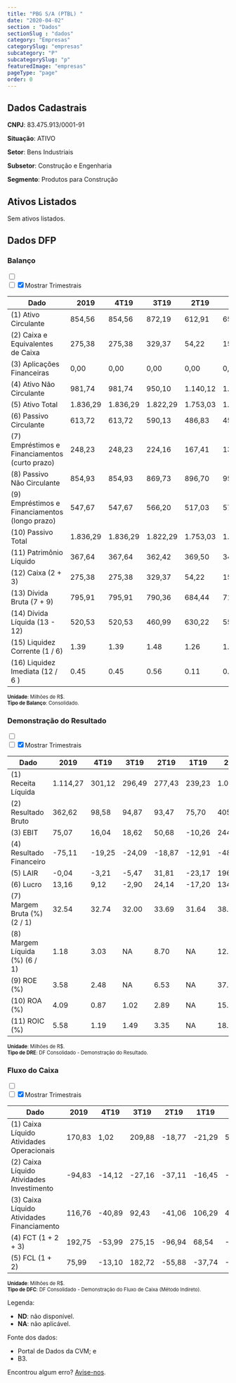 ```yaml
---  
title: "PBG S/A (PTBL) "  
date: "2020-04-02"  
section : "Dados"  
sectionSlug : "dados"  
category: "Empresas"  
categorySlug: "empresas"  
subcategory: "P"  
subcategorySlug: "p"  
featuredImage: "empresas"  
pageType: "page"  
order: 0  
---
```



## Dados Cadastrais


**CNPJ**: 83.475.913/0001-91

**Situação**: ATIVO

**Setor**: Bens Industriais

**Subsetor**: Construção e Engenharia

**Segmento**: Produtos para Construção


## Ativos Listados


Sem ativos listados.




## Dados DFP

### Balanço
  
<input type='checkbox' class='toggleCommand' id='toggleBalanco' name='toggleBalanco'>  
<div class='filter-group-balanco'>  
<div class='check_button_balanco'>  
<label for='toggleBalanco'>  
<input type='checkbox' data-filter-col='trimBalanco'><input type='checkbox' data-filter-col='trimBalanco' checked><span>Mostrar Trimestrais</span>  
</label>  
</div>  
</div>  
<div class='overflow balancoTableWrapper'>  
<table class='balancoTable'>  
<thead>  
<tr>  
<th class='dataHeader fixedLeftColumn'>Dado</th>  
<th>2019</th>  
<th class='trimHeader' data-col='trimBalanco'>4T19</th>  
<th class='trimHeader' data-col='trimBalanco'>3T19</th>  
<th class='trimHeader' data-col='trimBalanco'>2T19</th>  
<th class='trimHeader' data-col='trimBalanco'>1T19</th>  
<th>2018</th>  
<th class='trimHeader' data-col='trimBalanco'>4T18</th>  
<th class='trimHeader' data-col='trimBalanco'>3T18</th>  
<th class='trimHeader' data-col='trimBalanco'>2T18</th>  
<th class='trimHeader' data-col='trimBalanco'>1T18</th>  
<th>2017</th>  
<th class='trimHeader' data-col='trimBalanco'>4T17</th>  
<th class='trimHeader' data-col='trimBalanco'>3T17</th>  
<th class='trimHeader' data-col='trimBalanco'>2T17</th>  
<th class='trimHeader' data-col='trimBalanco'>1T17</th>  
<th>2016</th>  
<th class='trimHeader' data-col='trimBalanco'>4T16</th>  
<th class='trimHeader' data-col='trimBalanco'>3T16</th>  
<th class='trimHeader' data-col='trimBalanco'>2T16</th>  
<th class='trimHeader' data-col='trimBalanco'>1T16</th>  
<th>2015</th>  
<th class='trimHeader' data-col='trimBalanco'>4T15</th>  
<th class='trimHeader' data-col='trimBalanco'>3T15</th>  
<th class='trimHeader' data-col='trimBalanco'>2T15</th>  
<th class='trimHeader' data-col='trimBalanco'>1T15</th>  
<th>2014</th>  
<th class='trimHeader' data-col='trimBalanco'>4T14</th>  
<th class='trimHeader' data-col='trimBalanco'>3T14</th>  
<th class='trimHeader' data-col='trimBalanco'>2T14</th>  
<th class='trimHeader' data-col='trimBalanco'>1T14</th>  
<th>2013</th>  
<th class='trimHeader' data-col='trimBalanco'>4T13</th>  
<th class='trimHeader' data-col='trimBalanco'>3T13</th>  
<th class='trimHeader' data-col='trimBalanco'>2T13</th>  
<th class='trimHeader' data-col='trimBalanco'>1T13</th>  
<th>2012</th>  
<th class='trimHeader' data-col='trimBalanco'>4T12</th>  
<th class='trimHeader' data-col='trimBalanco'>3T12</th>  
<th class='trimHeader' data-col='trimBalanco'>2T12</th>  
<th class='trimHeader' data-col='trimBalanco'>1T12</th>  
<th>2011</th>  
<th class='trimHeader' data-col='trimBalanco'>4T11</th>  
<th class='trimHeader' data-col='trimBalanco'>3T11</th>  
<th class='trimHeader' data-col='trimBalanco'>2T11</th>  
<th class='trimHeader' data-col='trimBalanco'>1T11</th>  
<th>2010</th>  
<th class='trimHeader' data-col='trimBalanco'>4T10</th>  
<th class='trimHeader' data-col='trimBalanco'>3T10</th>  
<th class='trimHeader' data-col='trimBalanco'>2T10</th>  
<th class='trimHeader' data-col='trimBalanco'>1T10</th>  
<th>2009</th>  
<th class='trimHeader' data-col='trimBalanco'>4T09</th>  
<th class='trimHeader' data-col='trimBalanco'>3T09</th>  
<th class='trimHeader' data-col='trimBalanco'>2T09</th>  
<th class='trimHeader' data-col='trimBalanco'>1T09</th>  
</tr>  
</thead>  
<tbody>  
<tr class='trContaAtivo'>  
<td class='leftAlignCell rowDescription fixedLeftColumn'>(1) Ativo Circulante</td>  
<td>854,56</td>  
<td data-col='trimBalanco' class='trimData'>854,56</td>  
<td data-col='trimBalanco' class='trimData'>872,19</td>  
<td data-col='trimBalanco' class='trimData'>612,91</td>  
<td data-col='trimBalanco' class='trimData'>656,78</td>  
<td>563,87</td>  
<td data-col='trimBalanco' class='trimData'>563,87</td>  
<td data-col='trimBalanco' class='trimData'>623,43</td>  
<td data-col='trimBalanco' class='trimData'>710,07</td>  
<td data-col='trimBalanco' class='trimData'>511,20</td>  
<td>522,62</td>  
<td data-col='trimBalanco' class='trimData'>522,62</td>  
<td data-col='trimBalanco' class='trimData'>538,91</td>  
<td data-col='trimBalanco' class='trimData'>547,02</td>  
<td data-col='trimBalanco' class='trimData'>543,23</td>  
<td>535,37</td>  
<td data-col='trimBalanco' class='trimData'>535,37</td>  
<td data-col='trimBalanco' class='trimData'>625,07</td>  
<td data-col='trimBalanco' class='trimData'>630,16</td>  
<td data-col='trimBalanco' class='trimData'>608,39</td>  
<td>639,60</td>  
<td data-col='trimBalanco' class='trimData'>639,60</td>  
<td data-col='trimBalanco' class='trimData'>531,22</td>  
<td data-col='trimBalanco' class='trimData'>473,78</td>  
<td data-col='trimBalanco' class='trimData'>585,35</td>  
<td>497,84</td>  
<td data-col='trimBalanco' class='trimData'>497,84</td>  
<td data-col='trimBalanco' class='trimData'>477,19</td>  
<td data-col='trimBalanco' class='trimData'>439,53</td>  
<td data-col='trimBalanco' class='trimData'>497,84</td>  
<td>433,73</td>  
<td data-col='trimBalanco' class='trimData'>433,73</td>  
<td data-col='trimBalanco' class='trimData'>433,73</td>  
<td data-col='trimBalanco' class='trimData'>393,20</td>  
<td data-col='trimBalanco' class='trimData'>360,81</td>  
<td>328,23</td>  
<td data-col='trimBalanco' class='trimData'>328,23</td>  
<td data-col='trimBalanco' class='trimData'>286,19</td>  
<td data-col='trimBalanco' class='trimData'>261,13</td>  
<td data-col='trimBalanco' class='trimData'>214,40</td>  
<td>215,92</td>  
<td data-col='trimBalanco' class='trimData'>215,92</td>  
<td data-col='trimBalanco' class='trimData'>230,00</td>  
<td data-col='trimBalanco' class='trimData'>216,40</td>  
<td data-col='trimBalanco' class='trimData'>234,31</td>  
<td>214,53</td>  
<td data-col='trimBalanco' class='trimData'>214,53</td>  
<td data-col='trimBalanco' class='trimData'>214,53</td>  
<td data-col='trimBalanco' class='trimData'>214,53</td>  
<td data-col='trimBalanco' class='trimData'>214,53</td>  
<td>163,23</td>  
<td data-col='trimBalanco' class='trimData'>163,23</td>  
<td data-col='trimBalanco' class='trimData'>ND</td>  
<td data-col='trimBalanco' class='trimData'>ND</td>  
<td data-col='trimBalanco' class='trimData'>ND</td>  
</tr>  
<tr class='trContaAtivo'>  
<td class='leftAlignCell rowDescription fixedLeftColumn'>(2) Caixa e Equivalentes de Caixa</td>  
<td>275,38</td>  
<td data-col='trimBalanco' class='trimData'>275,38</td>  
<td data-col='trimBalanco' class='trimData'>329,37</td>  
<td data-col='trimBalanco' class='trimData'>54,22</td>  
<td data-col='trimBalanco' class='trimData'>151,17</td>  
<td>82,62</td>  
<td data-col='trimBalanco' class='trimData'>82,62</td>  
<td data-col='trimBalanco' class='trimData'>132,20</td>  
<td data-col='trimBalanco' class='trimData'>234,31</td>  
<td data-col='trimBalanco' class='trimData'>65,10</td>  
<td>94,38</td>  
<td data-col='trimBalanco' class='trimData'>94,38</td>  
<td data-col='trimBalanco' class='trimData'>87,23</td>  
<td data-col='trimBalanco' class='trimData'>98,39</td>  
<td data-col='trimBalanco' class='trimData'>118,66</td>  
<td>105,75</td>  
<td data-col='trimBalanco' class='trimData'>105,75</td>  
<td data-col='trimBalanco' class='trimData'>159,12</td>  
<td data-col='trimBalanco' class='trimData'>91,12</td>  
<td data-col='trimBalanco' class='trimData'>89,49</td>  
<td>87,66</td>  
<td data-col='trimBalanco' class='trimData'>87,66</td>  
<td data-col='trimBalanco' class='trimData'>51,17</td>  
<td data-col='trimBalanco' class='trimData'>27,13</td>  
<td data-col='trimBalanco' class='trimData'>137,50</td>  
<td>92,38</td>  
<td data-col='trimBalanco' class='trimData'>92,38</td>  
<td data-col='trimBalanco' class='trimData'>78,64</td>  
<td data-col='trimBalanco' class='trimData'>56,23</td>  
<td data-col='trimBalanco' class='trimData'>92,38</td>  
<td>57,68</td>  
<td data-col='trimBalanco' class='trimData'>57,68</td>  
<td data-col='trimBalanco' class='trimData'>57,68</td>  
<td data-col='trimBalanco' class='trimData'>73,35</td>  
<td data-col='trimBalanco' class='trimData'>67,10</td>  
<td>58,87</td>  
<td data-col='trimBalanco' class='trimData'>58,87</td>  
<td data-col='trimBalanco' class='trimData'>15,61</td>  
<td data-col='trimBalanco' class='trimData'>23,28</td>  
<td data-col='trimBalanco' class='trimData'>6,99</td>  
<td>10,06</td>  
<td data-col='trimBalanco' class='trimData'>10,06</td>  
<td data-col='trimBalanco' class='trimData'>10,08</td>  
<td data-col='trimBalanco' class='trimData'>13,42</td>  
<td data-col='trimBalanco' class='trimData'>30,74</td>  
<td>12,80</td>  
<td data-col='trimBalanco' class='trimData'>12,80</td>  
<td data-col='trimBalanco' class='trimData'>12,80</td>  
<td data-col='trimBalanco' class='trimData'>12,80</td>  
<td data-col='trimBalanco' class='trimData'>12,80</td>  
<td>8,62</td>  
<td data-col='trimBalanco' class='trimData'>8,62</td>  
<td data-col='trimBalanco' class='trimData'>ND</td>  
<td data-col='trimBalanco' class='trimData'>ND</td>  
<td data-col='trimBalanco' class='trimData'>ND</td>  
</tr>  
<tr class='trContaAtivo'>  
<td class='leftAlignCell rowDescription fixedLeftColumn'>(3) Aplicações Financeiras</td>  
<td>0,00</td>  
<td data-col='trimBalanco' class='trimData'>0,00</td>  
<td data-col='trimBalanco' class='trimData'>0,00</td>  
<td data-col='trimBalanco' class='trimData'>0,00</td>  
<td data-col='trimBalanco' class='trimData'>0,00</td>  
<td>0,00</td>  
<td data-col='trimBalanco' class='trimData'>0,00</td>  
<td data-col='trimBalanco' class='trimData'>0,00</td>  
<td data-col='trimBalanco' class='trimData'>0,00</td>  
<td data-col='trimBalanco' class='trimData'>0,00</td>  
<td>0,00</td>  
<td data-col='trimBalanco' class='trimData'>0,00</td>  
<td data-col='trimBalanco' class='trimData'>0,00</td>  
<td data-col='trimBalanco' class='trimData'>0,00</td>  
<td data-col='trimBalanco' class='trimData'>0,00</td>  
<td>0,00</td>  
<td data-col='trimBalanco' class='trimData'>0,00</td>  
<td data-col='trimBalanco' class='trimData'>0,00</td>  
<td data-col='trimBalanco' class='trimData'>85,26</td>  
<td data-col='trimBalanco' class='trimData'>82,47</td>  
<td>100,48</td>  
<td data-col='trimBalanco' class='trimData'>100,48</td>  
<td data-col='trimBalanco' class='trimData'>0,00</td>  
<td data-col='trimBalanco' class='trimData'>0,00</td>  
<td data-col='trimBalanco' class='trimData'>0,00</td>  
<td>0,00</td>  
<td data-col='trimBalanco' class='trimData'>0,00</td>  
<td data-col='trimBalanco' class='trimData'>0,00</td>  
<td data-col='trimBalanco' class='trimData'>0,00</td>  
<td data-col='trimBalanco' class='trimData'>0,00</td>  
<td>0,00</td>  
<td data-col='trimBalanco' class='trimData'>0,00</td>  
<td data-col='trimBalanco' class='trimData'>0,00</td>  
<td data-col='trimBalanco' class='trimData'>0,00</td>  
<td data-col='trimBalanco' class='trimData'>0,00</td>  
<td>0,00</td>  
<td data-col='trimBalanco' class='trimData'>0,00</td>  
<td data-col='trimBalanco' class='trimData'>0,00</td>  
<td data-col='trimBalanco' class='trimData'>0,00</td>  
<td data-col='trimBalanco' class='trimData'>0,00</td>  
<td>0,00</td>  
<td data-col='trimBalanco' class='trimData'>0,00</td>  
<td data-col='trimBalanco' class='trimData'>0,27</td>  
<td data-col='trimBalanco' class='trimData'>0,95</td>  
<td data-col='trimBalanco' class='trimData'>0,93</td>  
<td>1,12</td>  
<td data-col='trimBalanco' class='trimData'>1,12</td>  
<td data-col='trimBalanco' class='trimData'>1,12</td>  
<td data-col='trimBalanco' class='trimData'>1,12</td>  
<td data-col='trimBalanco' class='trimData'>1,12</td>  
<td>4,28</td>  
<td data-col='trimBalanco' class='trimData'>4,28</td>  
<td data-col='trimBalanco' class='trimData'>ND</td>  
<td data-col='trimBalanco' class='trimData'>ND</td>  
<td data-col='trimBalanco' class='trimData'>ND</td>  
</tr>  
<tr class='trContaAtivo'>  
<td class='leftAlignCell rowDescription fixedLeftColumn'>(4) Ativo Não Circulante</td>  
<td>981,74</td>  
<td data-col='trimBalanco' class='trimData'>981,74</td>  
<td data-col='trimBalanco' class='trimData'>950,10</td>  
<td data-col='trimBalanco' class='trimData'>1.140,12</td>  
<td data-col='trimBalanco' class='trimData'>1.093,85</td>  
<td>1.058,29</td>  
<td data-col='trimBalanco' class='trimData'>1.058,29</td>  
<td data-col='trimBalanco' class='trimData'>980,70</td>  
<td data-col='trimBalanco' class='trimData'>975,15</td>  
<td data-col='trimBalanco' class='trimData'>746,75</td>  
<td>729,38</td>  
<td data-col='trimBalanco' class='trimData'>729,38</td>  
<td data-col='trimBalanco' class='trimData'>726,86</td>  
<td data-col='trimBalanco' class='trimData'>706,81</td>  
<td data-col='trimBalanco' class='trimData'>706,28</td>  
<td>701,99</td>  
<td data-col='trimBalanco' class='trimData'>701,99</td>  
<td data-col='trimBalanco' class='trimData'>707,65</td>  
<td data-col='trimBalanco' class='trimData'>726,61</td>  
<td data-col='trimBalanco' class='trimData'>721,20</td>  
<td>712,29</td>  
<td data-col='trimBalanco' class='trimData'>712,29</td>  
<td data-col='trimBalanco' class='trimData'>709,74</td>  
<td data-col='trimBalanco' class='trimData'>703,36</td>  
<td data-col='trimBalanco' class='trimData'>675,10</td>  
<td>634,51</td>  
<td data-col='trimBalanco' class='trimData'>634,51</td>  
<td data-col='trimBalanco' class='trimData'>556,98</td>  
<td data-col='trimBalanco' class='trimData'>507,27</td>  
<td data-col='trimBalanco' class='trimData'>634,51</td>  
<td>471,18</td>  
<td data-col='trimBalanco' class='trimData'>471,18</td>  
<td data-col='trimBalanco' class='trimData'>471,18</td>  
<td data-col='trimBalanco' class='trimData'>442,34</td>  
<td data-col='trimBalanco' class='trimData'>386,58</td>  
<td>367,09</td>  
<td data-col='trimBalanco' class='trimData'>367,09</td>  
<td data-col='trimBalanco' class='trimData'>377,92</td>  
<td data-col='trimBalanco' class='trimData'>374,00</td>  
<td data-col='trimBalanco' class='trimData'>365,08</td>  
<td>334,30</td>  
<td data-col='trimBalanco' class='trimData'>359,58</td>  
<td data-col='trimBalanco' class='trimData'>349,97</td>  
<td data-col='trimBalanco' class='trimData'>355,63</td>  
<td data-col='trimBalanco' class='trimData'>354,49</td>  
<td>352,89</td>  
<td data-col='trimBalanco' class='trimData'>352,89</td>  
<td data-col='trimBalanco' class='trimData'>352,89</td>  
<td data-col='trimBalanco' class='trimData'>352,89</td>  
<td data-col='trimBalanco' class='trimData'>352,89</td>  
<td>312,04</td>  
<td data-col='trimBalanco' class='trimData'>312,04</td>  
<td data-col='trimBalanco' class='trimData'>ND</td>  
<td data-col='trimBalanco' class='trimData'>ND</td>  
<td data-col='trimBalanco' class='trimData'>ND</td>  
</tr>  
<tr class='trContaAtivo'>  
<td class='leftAlignCell rowDescription fixedLeftColumn'>(5) Ativo Total</td>  
<td>1.836,29</td>  
<td data-col='trimBalanco' class='trimData'>1.836,29</td>  
<td data-col='trimBalanco' class='trimData'>1.822,29</td>  
<td data-col='trimBalanco' class='trimData'>1.753,03</td>  
<td data-col='trimBalanco' class='trimData'>1.750,62</td>  
<td>1.622,15</td>  
<td data-col='trimBalanco' class='trimData'>1.622,15</td>  
<td data-col='trimBalanco' class='trimData'>1.604,13</td>  
<td data-col='trimBalanco' class='trimData'>1.685,22</td>  
<td data-col='trimBalanco' class='trimData'>1.257,95</td>  
<td>1.252,01</td>  
<td data-col='trimBalanco' class='trimData'>1.252,01</td>  
<td data-col='trimBalanco' class='trimData'>1.265,78</td>  
<td data-col='trimBalanco' class='trimData'>1.253,84</td>  
<td data-col='trimBalanco' class='trimData'>1.249,51</td>  
<td>1.237,36</td>  
<td data-col='trimBalanco' class='trimData'>1.237,36</td>  
<td data-col='trimBalanco' class='trimData'>1.332,72</td>  
<td data-col='trimBalanco' class='trimData'>1.356,77</td>  
<td data-col='trimBalanco' class='trimData'>1.329,59</td>  
<td>1.351,89</td>  
<td data-col='trimBalanco' class='trimData'>1.351,89</td>  
<td data-col='trimBalanco' class='trimData'>1.240,96</td>  
<td data-col='trimBalanco' class='trimData'>1.177,14</td>  
<td data-col='trimBalanco' class='trimData'>1.260,45</td>  
<td>1.132,35</td>  
<td data-col='trimBalanco' class='trimData'>1.132,35</td>  
<td data-col='trimBalanco' class='trimData'>1.034,17</td>  
<td data-col='trimBalanco' class='trimData'>946,80</td>  
<td data-col='trimBalanco' class='trimData'>1.132,35</td>  
<td>904,91</td>  
<td data-col='trimBalanco' class='trimData'>904,91</td>  
<td data-col='trimBalanco' class='trimData'>904,91</td>  
<td data-col='trimBalanco' class='trimData'>835,54</td>  
<td data-col='trimBalanco' class='trimData'>747,40</td>  
<td>695,32</td>  
<td data-col='trimBalanco' class='trimData'>695,32</td>  
<td data-col='trimBalanco' class='trimData'>664,11</td>  
<td data-col='trimBalanco' class='trimData'>635,13</td>  
<td data-col='trimBalanco' class='trimData'>579,48</td>  
<td>550,22</td>  
<td data-col='trimBalanco' class='trimData'>575,50</td>  
<td data-col='trimBalanco' class='trimData'>579,97</td>  
<td data-col='trimBalanco' class='trimData'>572,03</td>  
<td data-col='trimBalanco' class='trimData'>588,80</td>  
<td>567,42</td>  
<td data-col='trimBalanco' class='trimData'>567,42</td>  
<td data-col='trimBalanco' class='trimData'>567,42</td>  
<td data-col='trimBalanco' class='trimData'>567,42</td>  
<td data-col='trimBalanco' class='trimData'>567,42</td>  
<td>475,27</td>  
<td data-col='trimBalanco' class='trimData'>475,27</td>  
<td data-col='trimBalanco' class='trimData'>ND</td>  
<td data-col='trimBalanco' class='trimData'>ND</td>  
<td data-col='trimBalanco' class='trimData'>ND</td>  
</tr>  
<tr class='trContaPassivo'>  
<td class='leftAlignCell rowDescription fixedLeftColumn'>(6) Passivo Circulante</td>  
<td>613,72</td>  
<td data-col='trimBalanco' class='trimData'>613,72</td>  
<td data-col='trimBalanco' class='trimData'>590,13</td>  
<td data-col='trimBalanco' class='trimData'>486,83</td>  
<td data-col='trimBalanco' class='trimData'>454,42</td>  
<td>404,07</td>  
<td data-col='trimBalanco' class='trimData'>404,07</td>  
<td data-col='trimBalanco' class='trimData'>391,75</td>  
<td data-col='trimBalanco' class='trimData'>446,66</td>  
<td data-col='trimBalanco' class='trimData'>422,28</td>  
<td>414,31</td>  
<td data-col='trimBalanco' class='trimData'>414,31</td>  
<td data-col='trimBalanco' class='trimData'>457,02</td>  
<td data-col='trimBalanco' class='trimData'>440,83</td>  
<td data-col='trimBalanco' class='trimData'>426,02</td>  
<td>409,15</td>  
<td data-col='trimBalanco' class='trimData'>409,15</td>  
<td data-col='trimBalanco' class='trimData'>417,93</td>  
<td data-col='trimBalanco' class='trimData'>611,10</td>  
<td data-col='trimBalanco' class='trimData'>424,03</td>  
<td>439,49</td>  
<td data-col='trimBalanco' class='trimData'>439,49</td>  
<td data-col='trimBalanco' class='trimData'>582,40</td>  
<td data-col='trimBalanco' class='trimData'>505,07</td>  
<td data-col='trimBalanco' class='trimData'>553,10</td>  
<td>460,24</td>  
<td data-col='trimBalanco' class='trimData'>460,24</td>  
<td data-col='trimBalanco' class='trimData'>374,50</td>  
<td data-col='trimBalanco' class='trimData'>321,96</td>  
<td data-col='trimBalanco' class='trimData'>460,24</td>  
<td>352,49</td>  
<td data-col='trimBalanco' class='trimData'>352,49</td>  
<td data-col='trimBalanco' class='trimData'>352,49</td>  
<td data-col='trimBalanco' class='trimData'>326,75</td>  
<td data-col='trimBalanco' class='trimData'>278,49</td>  
<td>295,38</td>  
<td data-col='trimBalanco' class='trimData'>295,38</td>  
<td data-col='trimBalanco' class='trimData'>295,97</td>  
<td data-col='trimBalanco' class='trimData'>286,98</td>  
<td data-col='trimBalanco' class='trimData'>240,54</td>  
<td>245,40</td>  
<td data-col='trimBalanco' class='trimData'>245,40</td>  
<td data-col='trimBalanco' class='trimData'>255,72</td>  
<td data-col='trimBalanco' class='trimData'>247,77</td>  
<td data-col='trimBalanco' class='trimData'>259,17</td>  
<td>251,28</td>  
<td data-col='trimBalanco' class='trimData'>251,28</td>  
<td data-col='trimBalanco' class='trimData'>251,28</td>  
<td data-col='trimBalanco' class='trimData'>251,28</td>  
<td data-col='trimBalanco' class='trimData'>251,28</td>  
<td>226,87</td>  
<td data-col='trimBalanco' class='trimData'>226,87</td>  
<td data-col='trimBalanco' class='trimData'>ND</td>  
<td data-col='trimBalanco' class='trimData'>ND</td>  
<td data-col='trimBalanco' class='trimData'>ND</td>  
</tr>  
<tr class='trContaPassivo'>  
<td class='leftAlignCell rowDescription fixedLeftColumn'>(7) Empréstimos e Financiamentos (curto prazo)</td>  
<td>248,23</td>  
<td data-col='trimBalanco' class='trimData'>248,23</td>  
<td data-col='trimBalanco' class='trimData'>224,16</td>  
<td data-col='trimBalanco' class='trimData'>167,41</td>  
<td data-col='trimBalanco' class='trimData'>136,26</td>  
<td>101,72</td>  
<td data-col='trimBalanco' class='trimData'>101,72</td>  
<td data-col='trimBalanco' class='trimData'>102,56</td>  
<td data-col='trimBalanco' class='trimData'>170,82</td>  
<td data-col='trimBalanco' class='trimData'>148,89</td>  
<td>146,40</td>  
<td data-col='trimBalanco' class='trimData'>146,40</td>  
<td data-col='trimBalanco' class='trimData'>192,58</td>  
<td data-col='trimBalanco' class='trimData'>207,28</td>  
<td data-col='trimBalanco' class='trimData'>202,55</td>  
<td>197,00</td>  
<td data-col='trimBalanco' class='trimData'>197,00</td>  
<td data-col='trimBalanco' class='trimData'>173,94</td>  
<td data-col='trimBalanco' class='trimData'>358,96</td>  
<td data-col='trimBalanco' class='trimData'>188,44</td>  
<td>210,71</td>  
<td data-col='trimBalanco' class='trimData'>210,71</td>  
<td data-col='trimBalanco' class='trimData'>308,99</td>  
<td data-col='trimBalanco' class='trimData'>247,07</td>  
<td data-col='trimBalanco' class='trimData'>266,96</td>  
<td>172,72</td>  
<td data-col='trimBalanco' class='trimData'>172,72</td>  
<td data-col='trimBalanco' class='trimData'>133,34</td>  
<td data-col='trimBalanco' class='trimData'>117,02</td>  
<td data-col='trimBalanco' class='trimData'>172,72</td>  
<td>91,07</td>  
<td data-col='trimBalanco' class='trimData'>91,07</td>  
<td data-col='trimBalanco' class='trimData'>91,07</td>  
<td data-col='trimBalanco' class='trimData'>106,21</td>  
<td data-col='trimBalanco' class='trimData'>58,16</td>  
<td>75,58</td>  
<td data-col='trimBalanco' class='trimData'>75,58</td>  
<td data-col='trimBalanco' class='trimData'>71,55</td>  
<td data-col='trimBalanco' class='trimData'>84,22</td>  
<td data-col='trimBalanco' class='trimData'>70,80</td>  
<td>79,60</td>  
<td data-col='trimBalanco' class='trimData'>79,60</td>  
<td data-col='trimBalanco' class='trimData'>80,73</td>  
<td data-col='trimBalanco' class='trimData'>100,78</td>  
<td data-col='trimBalanco' class='trimData'>110,01</td>  
<td>97,58</td>  
<td data-col='trimBalanco' class='trimData'>97,58</td>  
<td data-col='trimBalanco' class='trimData'>97,58</td>  
<td data-col='trimBalanco' class='trimData'>97,58</td>  
<td data-col='trimBalanco' class='trimData'>97,58</td>  
<td>92,87</td>  
<td data-col='trimBalanco' class='trimData'>92,87</td>  
<td data-col='trimBalanco' class='trimData'>ND</td>  
<td data-col='trimBalanco' class='trimData'>ND</td>  
<td data-col='trimBalanco' class='trimData'>ND</td>  
</tr>  
<tr class='trContaPassivo'>  
<td class='leftAlignCell rowDescription fixedLeftColumn'>(8) Passivo Não Circulante</td>  
<td>854,93</td>  
<td data-col='trimBalanco' class='trimData'>854,93</td>  
<td data-col='trimBalanco' class='trimData'>869,73</td>  
<td data-col='trimBalanco' class='trimData'>896,70</td>  
<td data-col='trimBalanco' class='trimData'>951,90</td>  
<td>855,97</td>  
<td data-col='trimBalanco' class='trimData'>855,97</td>  
<td data-col='trimBalanco' class='trimData'>860,56</td>  
<td data-col='trimBalanco' class='trimData'>876,60</td>  
<td data-col='trimBalanco' class='trimData'>543,88</td>  
<td>552,64</td>  
<td data-col='trimBalanco' class='trimData'>552,64</td>  
<td data-col='trimBalanco' class='trimData'>520,19</td>  
<td data-col='trimBalanco' class='trimData'>533,81</td>  
<td data-col='trimBalanco' class='trimData'>563,30</td>  
<td>589,75</td>  
<td data-col='trimBalanco' class='trimData'>589,75</td>  
<td data-col='trimBalanco' class='trimData'>673,47</td>  
<td data-col='trimBalanco' class='trimData'>502,68</td>  
<td data-col='trimBalanco' class='trimData'>672,87</td>  
<td>680,55</td>  
<td data-col='trimBalanco' class='trimData'>680,55</td>  
<td data-col='trimBalanco' class='trimData'>435,94</td>  
<td data-col='trimBalanco' class='trimData'>441,07</td>  
<td data-col='trimBalanco' class='trimData'>470,53</td>  
<td>434,82</td>  
<td data-col='trimBalanco' class='trimData'>434,82</td>  
<td data-col='trimBalanco' class='trimData'>437,86</td>  
<td data-col='trimBalanco' class='trimData'>411,58</td>  
<td data-col='trimBalanco' class='trimData'>434,82</td>  
<td>360,57</td>  
<td data-col='trimBalanco' class='trimData'>360,57</td>  
<td data-col='trimBalanco' class='trimData'>360,57</td>  
<td data-col='trimBalanco' class='trimData'>355,84</td>  
<td data-col='trimBalanco' class='trimData'>328,11</td>  
<td>272,82</td>  
<td data-col='trimBalanco' class='trimData'>272,82</td>  
<td data-col='trimBalanco' class='trimData'>244,02</td>  
<td data-col='trimBalanco' class='trimData'>245,55</td>  
<td data-col='trimBalanco' class='trimData'>244,88</td>  
<td>223,02</td>  
<td data-col='trimBalanco' class='trimData'>248,30</td>  
<td data-col='trimBalanco' class='trimData'>250,98</td>  
<td data-col='trimBalanco' class='trimData'>257,58</td>  
<td data-col='trimBalanco' class='trimData'>266,40</td>  
<td>255,31</td>  
<td data-col='trimBalanco' class='trimData'>255,31</td>  
<td data-col='trimBalanco' class='trimData'>255,31</td>  
<td data-col='trimBalanco' class='trimData'>255,31</td>  
<td data-col='trimBalanco' class='trimData'>255,31</td>  
<td>221,46</td>  
<td data-col='trimBalanco' class='trimData'>221,46</td>  
<td data-col='trimBalanco' class='trimData'>ND</td>  
<td data-col='trimBalanco' class='trimData'>ND</td>  
<td data-col='trimBalanco' class='trimData'>ND</td>  
</tr>  
<tr class='trContaPassivo'>  
<td class='leftAlignCell rowDescription fixedLeftColumn'>(9) Empréstimos e Financiamentos (longo prazo)</td>  
<td>547,67</td>  
<td data-col='trimBalanco' class='trimData'>547,67</td>  
<td data-col='trimBalanco' class='trimData'>566,20</td>  
<td data-col='trimBalanco' class='trimData'>517,03</td>  
<td data-col='trimBalanco' class='trimData'>574,21</td>  
<td>493,92</td>  
<td data-col='trimBalanco' class='trimData'>493,92</td>  
<td data-col='trimBalanco' class='trimData'>525,10</td>  
<td data-col='trimBalanco' class='trimData'>543,91</td>  
<td data-col='trimBalanco' class='trimData'>351,54</td>  
<td>367,16</td>  
<td data-col='trimBalanco' class='trimData'>367,16</td>  
<td data-col='trimBalanco' class='trimData'>327,33</td>  
<td data-col='trimBalanco' class='trimData'>340,96</td>  
<td data-col='trimBalanco' class='trimData'>373,10</td>  
<td>389,66</td>  
<td data-col='trimBalanco' class='trimData'>389,66</td>  
<td data-col='trimBalanco' class='trimData'>465,09</td>  
<td data-col='trimBalanco' class='trimData'>299,63</td>  
<td data-col='trimBalanco' class='trimData'>472,96</td>  
<td>487,01</td>  
<td data-col='trimBalanco' class='trimData'>487,01</td>  
<td data-col='trimBalanco' class='trimData'>268,95</td>  
<td data-col='trimBalanco' class='trimData'>269,49</td>  
<td data-col='trimBalanco' class='trimData'>308,04</td>  
<td>274,65</td>  
<td data-col='trimBalanco' class='trimData'>274,65</td>  
<td data-col='trimBalanco' class='trimData'>263,91</td>  
<td data-col='trimBalanco' class='trimData'>242,58</td>  
<td data-col='trimBalanco' class='trimData'>274,65</td>  
<td>202,07</td>  
<td data-col='trimBalanco' class='trimData'>202,07</td>  
<td data-col='trimBalanco' class='trimData'>202,07</td>  
<td data-col='trimBalanco' class='trimData'>178,43</td>  
<td data-col='trimBalanco' class='trimData'>148,77</td>  
<td>90,93</td>  
<td data-col='trimBalanco' class='trimData'>90,93</td>  
<td data-col='trimBalanco' class='trimData'>38,57</td>  
<td data-col='trimBalanco' class='trimData'>38,87</td>  
<td data-col='trimBalanco' class='trimData'>36,63</td>  
<td>40,21</td>  
<td data-col='trimBalanco' class='trimData'>40,21</td>  
<td data-col='trimBalanco' class='trimData'>42,62</td>  
<td data-col='trimBalanco' class='trimData'>47,91</td>  
<td data-col='trimBalanco' class='trimData'>51,74</td>  
<td>45,24</td>  
<td data-col='trimBalanco' class='trimData'>45,24</td>  
<td data-col='trimBalanco' class='trimData'>45,24</td>  
<td data-col='trimBalanco' class='trimData'>45,24</td>  
<td data-col='trimBalanco' class='trimData'>45,24</td>  
<td>28,86</td>  
<td data-col='trimBalanco' class='trimData'>28,86</td>  
<td data-col='trimBalanco' class='trimData'>ND</td>  
<td data-col='trimBalanco' class='trimData'>ND</td>  
<td data-col='trimBalanco' class='trimData'>ND</td>  
</tr>  
<tr class='trContaPassivo'>  
<td class='leftAlignCell rowDescription fixedLeftColumn'>(10) Passivo Total</td>  
<td>1.836,29</td>  
<td data-col='trimBalanco' class='trimData'>1.836,29</td>  
<td data-col='trimBalanco' class='trimData'>1.822,29</td>  
<td data-col='trimBalanco' class='trimData'>1.753,03</td>  
<td data-col='trimBalanco' class='trimData'>1.750,62</td>  
<td>1.622,15</td>  
<td data-col='trimBalanco' class='trimData'>1.622,15</td>  
<td data-col='trimBalanco' class='trimData'>1.604,13</td>  
<td data-col='trimBalanco' class='trimData'>1.685,22</td>  
<td data-col='trimBalanco' class='trimData'>1.257,95</td>  
<td>1.252,01</td>  
<td data-col='trimBalanco' class='trimData'>1.252,01</td>  
<td data-col='trimBalanco' class='trimData'>1.265,78</td>  
<td data-col='trimBalanco' class='trimData'>1.253,84</td>  
<td data-col='trimBalanco' class='trimData'>1.249,51</td>  
<td>1.237,36</td>  
<td data-col='trimBalanco' class='trimData'>1.237,36</td>  
<td data-col='trimBalanco' class='trimData'>1.332,72</td>  
<td data-col='trimBalanco' class='trimData'>1.356,77</td>  
<td data-col='trimBalanco' class='trimData'>1.329,59</td>  
<td>1.351,89</td>  
<td data-col='trimBalanco' class='trimData'>1.351,89</td>  
<td data-col='trimBalanco' class='trimData'>1.240,96</td>  
<td data-col='trimBalanco' class='trimData'>1.177,14</td>  
<td data-col='trimBalanco' class='trimData'>1.260,45</td>  
<td>1.132,35</td>  
<td data-col='trimBalanco' class='trimData'>1.132,35</td>  
<td data-col='trimBalanco' class='trimData'>1.034,17</td>  
<td data-col='trimBalanco' class='trimData'>946,80</td>  
<td data-col='trimBalanco' class='trimData'>1.132,35</td>  
<td>904,91</td>  
<td data-col='trimBalanco' class='trimData'>904,91</td>  
<td data-col='trimBalanco' class='trimData'>904,91</td>  
<td data-col='trimBalanco' class='trimData'>835,54</td>  
<td data-col='trimBalanco' class='trimData'>747,40</td>  
<td>695,32</td>  
<td data-col='trimBalanco' class='trimData'>695,32</td>  
<td data-col='trimBalanco' class='trimData'>664,11</td>  
<td data-col='trimBalanco' class='trimData'>635,13</td>  
<td data-col='trimBalanco' class='trimData'>579,48</td>  
<td>550,22</td>  
<td data-col='trimBalanco' class='trimData'>575,50</td>  
<td data-col='trimBalanco' class='trimData'>579,97</td>  
<td data-col='trimBalanco' class='trimData'>572,03</td>  
<td data-col='trimBalanco' class='trimData'>588,80</td>  
<td>567,42</td>  
<td data-col='trimBalanco' class='trimData'>567,42</td>  
<td data-col='trimBalanco' class='trimData'>567,42</td>  
<td data-col='trimBalanco' class='trimData'>567,42</td>  
<td data-col='trimBalanco' class='trimData'>567,42</td>  
<td>475,27</td>  
<td data-col='trimBalanco' class='trimData'>475,27</td>  
<td data-col='trimBalanco' class='trimData'>ND</td>  
<td data-col='trimBalanco' class='trimData'>ND</td>  
<td data-col='trimBalanco' class='trimData'>ND</td>  
</tr>  
<tr class='trContaPassivo'>  
<td class='leftAlignCell rowDescription fixedLeftColumn'>(11) Patrimônio Líquido</td>  
<td>367,64</td>  
<td data-col='trimBalanco' class='trimData'>367,64</td>  
<td data-col='trimBalanco' class='trimData'>362,42</td>  
<td data-col='trimBalanco' class='trimData'>369,50</td>  
<td data-col='trimBalanco' class='trimData'>344,31</td>  
<td>362,12</td>  
<td data-col='trimBalanco' class='trimData'>362,12</td>  
<td data-col='trimBalanco' class='trimData'>351,82</td>  
<td data-col='trimBalanco' class='trimData'>361,96</td>  
<td data-col='trimBalanco' class='trimData'>291,79</td>  
<td>285,06</td>  
<td data-col='trimBalanco' class='trimData'>285,06</td>  
<td data-col='trimBalanco' class='trimData'>288,57</td>  
<td data-col='trimBalanco' class='trimData'>279,20</td>  
<td data-col='trimBalanco' class='trimData'>260,19</td>  
<td>238,46</td>  
<td data-col='trimBalanco' class='trimData'>238,46</td>  
<td data-col='trimBalanco' class='trimData'>241,33</td>  
<td data-col='trimBalanco' class='trimData'>242,99</td>  
<td data-col='trimBalanco' class='trimData'>232,70</td>  
<td>231,86</td>  
<td data-col='trimBalanco' class='trimData'>231,86</td>  
<td data-col='trimBalanco' class='trimData'>222,63</td>  
<td data-col='trimBalanco' class='trimData'>231,01</td>  
<td data-col='trimBalanco' class='trimData'>236,82</td>  
<td>237,28</td>  
<td data-col='trimBalanco' class='trimData'>237,28</td>  
<td data-col='trimBalanco' class='trimData'>221,81</td>  
<td data-col='trimBalanco' class='trimData'>213,26</td>  
<td data-col='trimBalanco' class='trimData'>237,28</td>  
<td>191,86</td>  
<td data-col='trimBalanco' class='trimData'>191,86</td>  
<td data-col='trimBalanco' class='trimData'>191,86</td>  
<td data-col='trimBalanco' class='trimData'>152,95</td>  
<td data-col='trimBalanco' class='trimData'>140,80</td>  
<td>127,13</td>  
<td data-col='trimBalanco' class='trimData'>127,13</td>  
<td data-col='trimBalanco' class='trimData'>124,12</td>  
<td data-col='trimBalanco' class='trimData'>102,61</td>  
<td data-col='trimBalanco' class='trimData'>94,06</td>  
<td>81,80</td>  
<td data-col='trimBalanco' class='trimData'>81,80</td>  
<td data-col='trimBalanco' class='trimData'>73,26</td>  
<td data-col='trimBalanco' class='trimData'>66,69</td>  
<td data-col='trimBalanco' class='trimData'>63,22</td>  
<td>60,84</td>  
<td data-col='trimBalanco' class='trimData'>60,84</td>  
<td data-col='trimBalanco' class='trimData'>60,84</td>  
<td data-col='trimBalanco' class='trimData'>60,84</td>  
<td data-col='trimBalanco' class='trimData'>60,84</td>  
<td>26,95</td>  
<td data-col='trimBalanco' class='trimData'>26,95</td>  
<td data-col='trimBalanco' class='trimData'>ND</td>  
<td data-col='trimBalanco' class='trimData'>ND</td>  
<td data-col='trimBalanco' class='trimData'>ND</td>  
</tr>  
<tr>  
<td class='leftAlignCell rowDescription fixedLeftColumn'>(12) Caixa (2 + 3)</td>  
<td class='positiveNumber'>275,38</td>  
<td class='positiveNumber trimData' data-col='trimBalanco'>275,38</td>  
<td class='positiveNumber trimData' data-col='trimBalanco'>329,37</td>  
<td class='positiveNumber trimData' data-col='trimBalanco'>54,22</td>  
<td class='positiveNumber trimData' data-col='trimBalanco'>151,17</td>  
<td class='positiveNumber'>82,62</td>  
<td class='positiveNumber trimData' data-col='trimBalanco'>82,62</td>  
<td class='positiveNumber trimData' data-col='trimBalanco'>132,20</td>  
<td class='positiveNumber trimData' data-col='trimBalanco'>234,31</td>  
<td class='positiveNumber trimData' data-col='trimBalanco'>65,10</td>  
<td class='positiveNumber'>94,38</td>  
<td class='positiveNumber trimData' data-col='trimBalanco'>94,38</td>  
<td class='positiveNumber trimData' data-col='trimBalanco'>87,23</td>  
<td class='positiveNumber trimData' data-col='trimBalanco'>98,39</td>  
<td class='positiveNumber trimData' data-col='trimBalanco'>118,66</td>  
<td class='positiveNumber'>105,75</td>  
<td class='positiveNumber trimData' data-col='trimBalanco'>105,75</td>  
<td class='positiveNumber trimData' data-col='trimBalanco'>159,12</td>  
<td class='positiveNumber trimData' data-col='trimBalanco'>91,12</td>  
<td class='positiveNumber trimData' data-col='trimBalanco'>89,49</td>  
<td class='positiveNumber'>188,14</td>  
<td class='positiveNumber trimData' data-col='trimBalanco'>87,66</td>  
<td class='positiveNumber trimData' data-col='trimBalanco'>51,17</td>  
<td class='positiveNumber trimData' data-col='trimBalanco'>27,13</td>  
<td class='positiveNumber trimData' data-col='trimBalanco'>137,50</td>  
<td class='positiveNumber'>92,38</td>  
<td class='positiveNumber trimData' data-col='trimBalanco'>92,38</td>  
<td class='positiveNumber trimData' data-col='trimBalanco'>78,64</td>  
<td class='positiveNumber trimData' data-col='trimBalanco'>56,23</td>  
<td class='positiveNumber trimData' data-col='trimBalanco'>92,38</td>  
<td class='positiveNumber'>57,68</td>  
<td class='positiveNumber trimData' data-col='trimBalanco'>57,68</td>  
<td class='positiveNumber trimData' data-col='trimBalanco'>57,68</td>  
<td class='positiveNumber trimData' data-col='trimBalanco'>73,35</td>  
<td class='positiveNumber trimData' data-col='trimBalanco'>67,10</td>  
<td class='positiveNumber'>58,87</td>  
<td class='positiveNumber trimData' data-col='trimBalanco'>58,87</td>  
<td class='positiveNumber trimData' data-col='trimBalanco'>15,61</td>  
<td class='positiveNumber trimData' data-col='trimBalanco'>23,28</td>  
<td class='positiveNumber trimData' data-col='trimBalanco'>6,99</td>  
<td class='positiveNumber'>10,06</td>  
<td class='positiveNumber trimData' data-col='trimBalanco'>10,06</td>  
<td class='positiveNumber trimData' data-col='trimBalanco'>10,08</td>  
<td class='positiveNumber trimData' data-col='trimBalanco'>13,42</td>  
<td class='positiveNumber trimData' data-col='trimBalanco'>30,74</td>  
<td class='positiveNumber'>13,92</td>  
<td class='positiveNumber trimData' data-col='trimBalanco'>12,80</td>  
<td class='positiveNumber trimData' data-col='trimBalanco'>12,80</td>  
<td class='positiveNumber trimData' data-col='trimBalanco'>12,80</td>  
<td class='positiveNumber trimData' data-col='trimBalanco'>12,80</td>  
<td class='positiveNumber'>12,90</td>  
<td class='positiveNumber trimData' data-col='trimBalanco'>8,62</td>  
<td data-col='trimBalanco' class='trimData'>ND</td>  
<td data-col='trimBalanco' class='trimData'>ND</td>  
<td data-col='trimBalanco' class='trimData'>ND</td>  
</tr>  
<tr class='trDividaBruta'>  
<td class='leftAlignCell rowDescription fixedLeftColumn'>(13) Dívida Bruta (7 + 9)</td>  
<td class='negativeNumber'>795,91</td>  
<td class='negativeNumber trimData' data-col='trimBalanco'>795,91</td>  
<td class='negativeNumber trimData' data-col='trimBalanco'>790,36</td>  
<td class='negativeNumber trimData' data-col='trimBalanco'>684,44</td>  
<td class='negativeNumber trimData' data-col='trimBalanco'>710,47</td>  
<td class='negativeNumber'>595,64</td>  
<td class='negativeNumber trimData' data-col='trimBalanco'>595,64</td>  
<td class='negativeNumber trimData' data-col='trimBalanco'>627,66</td>  
<td class='negativeNumber trimData' data-col='trimBalanco'>714,74</td>  
<td class='negativeNumber trimData' data-col='trimBalanco'>500,43</td>  
<td class='negativeNumber'>513,56</td>  
<td class='negativeNumber trimData' data-col='trimBalanco'>513,56</td>  
<td class='negativeNumber trimData' data-col='trimBalanco'>519,91</td>  
<td class='negativeNumber trimData' data-col='trimBalanco'>548,25</td>  
<td class='negativeNumber trimData' data-col='trimBalanco'>575,65</td>  
<td class='negativeNumber'>586,66</td>  
<td class='negativeNumber trimData' data-col='trimBalanco'>586,66</td>  
<td class='negativeNumber trimData' data-col='trimBalanco'>639,03</td>  
<td class='negativeNumber trimData' data-col='trimBalanco'>658,60</td>  
<td class='negativeNumber trimData' data-col='trimBalanco'>661,40</td>  
<td class='negativeNumber'>697,73</td>  
<td class='negativeNumber trimData' data-col='trimBalanco'>697,73</td>  
<td class='negativeNumber trimData' data-col='trimBalanco'>577,94</td>  
<td class='negativeNumber trimData' data-col='trimBalanco'>516,57</td>  
<td class='negativeNumber trimData' data-col='trimBalanco'>575,00</td>  
<td class='negativeNumber'>447,37</td>  
<td class='negativeNumber trimData' data-col='trimBalanco'>447,37</td>  
<td class='negativeNumber trimData' data-col='trimBalanco'>397,25</td>  
<td class='negativeNumber trimData' data-col='trimBalanco'>359,60</td>  
<td class='negativeNumber trimData' data-col='trimBalanco'>447,37</td>  
<td class='negativeNumber'>293,13</td>  
<td class='negativeNumber trimData' data-col='trimBalanco'>293,13</td>  
<td class='negativeNumber trimData' data-col='trimBalanco'>293,13</td>  
<td class='negativeNumber trimData' data-col='trimBalanco'>284,64</td>  
<td class='negativeNumber trimData' data-col='trimBalanco'>206,92</td>  
<td class='negativeNumber'>166,51</td>  
<td class='negativeNumber trimData' data-col='trimBalanco'>166,51</td>  
<td class='negativeNumber trimData' data-col='trimBalanco'>110,12</td>  
<td class='negativeNumber trimData' data-col='trimBalanco'>123,08</td>  
<td class='negativeNumber trimData' data-col='trimBalanco'>107,42</td>  
<td class='negativeNumber'>119,81</td>  
<td class='negativeNumber trimData' data-col='trimBalanco'>119,81</td>  
<td class='negativeNumber trimData' data-col='trimBalanco'>123,35</td>  
<td class='negativeNumber trimData' data-col='trimBalanco'>148,69</td>  
<td class='negativeNumber trimData' data-col='trimBalanco'>161,75</td>  
<td class='negativeNumber'>142,83</td>  
<td class='negativeNumber trimData' data-col='trimBalanco'>142,83</td>  
<td class='negativeNumber trimData' data-col='trimBalanco'>142,83</td>  
<td class='negativeNumber trimData' data-col='trimBalanco'>142,83</td>  
<td class='negativeNumber trimData' data-col='trimBalanco'>142,83</td>  
<td class='negativeNumber'>121,73</td>  
<td class='negativeNumber trimData' data-col='trimBalanco'>121,73</td>  
<td data-col='trimBalanco' class='trimData'>ND</td>  
<td data-col='trimBalanco' class='trimData'>ND</td>  
<td data-col='trimBalanco' class='trimData'>ND</td>  
</tr>  
<tr>  
<td class='leftAlignCell rowDescription fixedLeftColumn'>(14) Dívida Líquida  (13 - 12)</td>  
<td class='negativeNumber'>520,53</td>  
<td class='negativeNumber trimData' data-col='trimBalanco'>520,53</td>  
<td class='negativeNumber trimData' data-col='trimBalanco'>460,99</td>  
<td class='negativeNumber trimData' data-col='trimBalanco'>630,22</td>  
<td class='negativeNumber trimData' data-col='trimBalanco'>559,31</td>  
<td class='negativeNumber'>513,01</td>  
<td class='negativeNumber trimData' data-col='trimBalanco'>513,01</td>  
<td class='negativeNumber trimData' data-col='trimBalanco'>495,46</td>  
<td class='negativeNumber trimData' data-col='trimBalanco'>480,43</td>  
<td class='negativeNumber trimData' data-col='trimBalanco'>435,33</td>  
<td class='negativeNumber'>419,18</td>  
<td class='negativeNumber trimData' data-col='trimBalanco'>419,18</td>  
<td class='negativeNumber trimData' data-col='trimBalanco'>432,68</td>  
<td class='negativeNumber trimData' data-col='trimBalanco'>449,86</td>  
<td class='negativeNumber trimData' data-col='trimBalanco'>456,98</td>  
<td class='negativeNumber'>480,92</td>  
<td class='negativeNumber trimData' data-col='trimBalanco'>480,92</td>  
<td class='negativeNumber trimData' data-col='trimBalanco'>479,91</td>  
<td class='negativeNumber trimData' data-col='trimBalanco'>567,48</td>  
<td class='negativeNumber trimData' data-col='trimBalanco'>571,91</td>  
<td class='negativeNumber'>509,59</td>  
<td class='negativeNumber trimData' data-col='trimBalanco'>610,06</td>  
<td class='negativeNumber trimData' data-col='trimBalanco'>526,76</td>  
<td class='negativeNumber trimData' data-col='trimBalanco'>489,43</td>  
<td class='negativeNumber trimData' data-col='trimBalanco'>437,49</td>  
<td class='negativeNumber'>354,99</td>  
<td class='negativeNumber trimData' data-col='trimBalanco'>354,99</td>  
<td class='negativeNumber trimData' data-col='trimBalanco'>318,61</td>  
<td class='negativeNumber trimData' data-col='trimBalanco'>303,37</td>  
<td class='negativeNumber trimData' data-col='trimBalanco'>354,99</td>  
<td class='negativeNumber'>235,46</td>  
<td class='negativeNumber trimData' data-col='trimBalanco'>235,46</td>  
<td class='negativeNumber trimData' data-col='trimBalanco'>235,46</td>  
<td class='negativeNumber trimData' data-col='trimBalanco'>211,29</td>  
<td class='negativeNumber trimData' data-col='trimBalanco'>139,82</td>  
<td class='negativeNumber'>107,64</td>  
<td class='negativeNumber trimData' data-col='trimBalanco'>107,64</td>  
<td class='negativeNumber trimData' data-col='trimBalanco'>94,51</td>  
<td class='negativeNumber trimData' data-col='trimBalanco'>99,81</td>  
<td class='negativeNumber trimData' data-col='trimBalanco'>100,44</td>  
<td class='negativeNumber'>109,75</td>  
<td class='negativeNumber trimData' data-col='trimBalanco'>109,75</td>  
<td class='negativeNumber trimData' data-col='trimBalanco'>113,27</td>  
<td class='negativeNumber trimData' data-col='trimBalanco'>135,27</td>  
<td class='negativeNumber trimData' data-col='trimBalanco'>131,02</td>  
<td class='negativeNumber'>128,90</td>  
<td class='negativeNumber trimData' data-col='trimBalanco'>130,02</td>  
<td class='negativeNumber trimData' data-col='trimBalanco'>130,02</td>  
<td class='negativeNumber trimData' data-col='trimBalanco'>130,02</td>  
<td class='negativeNumber trimData' data-col='trimBalanco'>130,02</td>  
<td class='negativeNumber'>108,83</td>  
<td class='negativeNumber trimData' data-col='trimBalanco'>113,11</td>  
<td data-col='trimBalanco' class='trimData'>ND</td>  
<td data-col='trimBalanco' class='trimData'>ND</td>  
<td data-col='trimBalanco' class='trimData'>ND</td>  
</tr>  
<tr>  
<td class='leftAlignCell rowDescription fixedLeftColumn'>(15) Liquidez Corrente (1 / 6)</td>  
<td>1.39</td>  
<td data-col='trimBalanco' class='trimData'>1.39</td>  
<td data-col='trimBalanco' class='trimData'>1.48</td>  
<td data-col='trimBalanco' class='trimData'>1.26</td>  
<td data-col='trimBalanco' class='trimData'>1.45</td>  
<td>1.40</td>  
<td data-col='trimBalanco' class='trimData'>1.40</td>  
<td data-col='trimBalanco' class='trimData'>1.59</td>  
<td data-col='trimBalanco' class='trimData'>1.59</td>  
<td data-col='trimBalanco' class='trimData'>1.21</td>  
<td>1.26</td>  
<td data-col='trimBalanco' class='trimData'>1.26</td>  
<td data-col='trimBalanco' class='trimData'>1.18</td>  
<td data-col='trimBalanco' class='trimData'>1.24</td>  
<td data-col='trimBalanco' class='trimData'>1.28</td>  
<td>1.31</td>  
<td data-col='trimBalanco' class='trimData'>1.31</td>  
<td data-col='trimBalanco' class='trimData'>1.50</td>  
<td data-col='trimBalanco' class='trimData'>1.03</td>  
<td data-col='trimBalanco' class='trimData'>1.43</td>  
<td>1.46</td>  
<td data-col='trimBalanco' class='trimData'>1.46</td>  
<td data-col='trimBalanco' class='trimData'>0.91</td>  
<td data-col='trimBalanco' class='trimData'>0.94</td>  
<td data-col='trimBalanco' class='trimData'>1.06</td>  
<td>1.08</td>  
<td data-col='trimBalanco' class='trimData'>1.08</td>  
<td data-col='trimBalanco' class='trimData'>1.27</td>  
<td data-col='trimBalanco' class='trimData'>1.37</td>  
<td data-col='trimBalanco' class='trimData'>1.08</td>  
<td>1.23</td>  
<td data-col='trimBalanco' class='trimData'>1.23</td>  
<td data-col='trimBalanco' class='trimData'>1.23</td>  
<td data-col='trimBalanco' class='trimData'>1.20</td>  
<td data-col='trimBalanco' class='trimData'>1.30</td>  
<td>1.11</td>  
<td data-col='trimBalanco' class='trimData'>1.11</td>  
<td data-col='trimBalanco' class='trimData'>0.97</td>  
<td data-col='trimBalanco' class='trimData'>0.91</td>  
<td data-col='trimBalanco' class='trimData'>0.89</td>  
<td>0.88</td>  
<td data-col='trimBalanco' class='trimData'>0.88</td>  
<td data-col='trimBalanco' class='trimData'>0.90</td>  
<td data-col='trimBalanco' class='trimData'>0.87</td>  
<td data-col='trimBalanco' class='trimData'>0.90</td>  
<td>0.85</td>  
<td data-col='trimBalanco' class='trimData'>0.85</td>  
<td data-col='trimBalanco' class='trimData'>0.85</td>  
<td data-col='trimBalanco' class='trimData'>0.85</td>  
<td data-col='trimBalanco' class='trimData'>0.85</td>  
<td>0.72</td>  
<td data-col='trimBalanco' class='trimData'>0.72</td>  
<td data-col='trimBalanco' class='trimData'>ND</td>  
<td data-col='trimBalanco' class='trimData'>ND</td>  
<td data-col='trimBalanco' class='trimData'>ND</td>  
</tr>  
<tr>  
<td class='leftAlignCell rowDescription fixedLeftColumn'>(16) Liquidez Imediata  (12 / 6 )</td>  
<td>0.45</td>  
<td data-col='trimBalanco' class='trimData'>0.45</td>  
<td data-col='trimBalanco' class='trimData'>0.56</td>  
<td data-col='trimBalanco' class='trimData'>0.11</td>  
<td data-col='trimBalanco' class='trimData'>0.33</td>  
<td>0.20</td>  
<td data-col='trimBalanco' class='trimData'>0.20</td>  
<td data-col='trimBalanco' class='trimData'>0.34</td>  
<td data-col='trimBalanco' class='trimData'>0.52</td>  
<td data-col='trimBalanco' class='trimData'>0.15</td>  
<td>0.23</td>  
<td data-col='trimBalanco' class='trimData'>0.23</td>  
<td data-col='trimBalanco' class='trimData'>0.19</td>  
<td data-col='trimBalanco' class='trimData'>0.22</td>  
<td data-col='trimBalanco' class='trimData'>0.28</td>  
<td>0.26</td>  
<td data-col='trimBalanco' class='trimData'>0.26</td>  
<td data-col='trimBalanco' class='trimData'>0.38</td>  
<td data-col='trimBalanco' class='trimData'>0.15</td>  
<td data-col='trimBalanco' class='trimData'>0.21</td>  
<td>0.43</td>  
<td data-col='trimBalanco' class='trimData'>0.20</td>  
<td data-col='trimBalanco' class='trimData'>0.09</td>  
<td data-col='trimBalanco' class='trimData'>0.05</td>  
<td data-col='trimBalanco' class='trimData'>0.25</td>  
<td>0.20</td>  
<td data-col='trimBalanco' class='trimData'>0.20</td>  
<td data-col='trimBalanco' class='trimData'>0.21</td>  
<td data-col='trimBalanco' class='trimData'>0.17</td>  
<td data-col='trimBalanco' class='trimData'>0.20</td>  
<td>0.16</td>  
<td data-col='trimBalanco' class='trimData'>0.16</td>  
<td data-col='trimBalanco' class='trimData'>0.16</td>  
<td data-col='trimBalanco' class='trimData'>0.22</td>  
<td data-col='trimBalanco' class='trimData'>0.24</td>  
<td>0.20</td>  
<td data-col='trimBalanco' class='trimData'>0.20</td>  
<td data-col='trimBalanco' class='trimData'>0.05</td>  
<td data-col='trimBalanco' class='trimData'>0.08</td>  
<td data-col='trimBalanco' class='trimData'>0.03</td>  
<td>0.04</td>  
<td data-col='trimBalanco' class='trimData'>0.04</td>  
<td data-col='trimBalanco' class='trimData'>0.04</td>  
<td data-col='trimBalanco' class='trimData'>0.05</td>  
<td data-col='trimBalanco' class='trimData'>0.12</td>  
<td>0.06</td>  
<td data-col='trimBalanco' class='trimData'>0.05</td>  
<td data-col='trimBalanco' class='trimData'>0.05</td>  
<td data-col='trimBalanco' class='trimData'>0.05</td>  
<td data-col='trimBalanco' class='trimData'>0.05</td>  
<td>0.06</td>  
<td data-col='trimBalanco' class='trimData'>0.04</td>  
<td data-col='trimBalanco' class='trimData'>ND</td>  
<td data-col='trimBalanco' class='trimData'>ND</td>  
<td data-col='trimBalanco' class='trimData'>ND</td>  
</tr>  
</tbody>  
</table>  
</div>  
<p style='font-size:0.7rem; margin:0px;'><strong>Unidade</strong>: Milhões de R$.</p>  
<p style='font-size:0.7rem; margin:0px;'><strong>Tipo de Balanço</strong>: Consolidado.</p>


### Demonstração do Resultado
  
<input type='checkbox' class='toggleCommand' id='toggleDRE' name='toggleDRE'>  
<div class='filter-group-dre'>  
<div class='check_button_dre'>  
<label for='toggleDRE'>  
<input type='checkbox' data-filter-col='trimDRE'><input type='checkbox' data-filter-col='trimDRE' checked><span>Mostrar Trimestrais</span>  
</label>  
</div>  
</div>  
<div class='overflow balancoTableWrapper'>  
<table class='balancoTable'>  
<thead>  
<tr>  
<th class='dataHeader fixedLeftColumn'>Dado</th>  
<th>2019</th>  
<th class='trimHeader' data-col='trimDRE'>4T19</th>  
<th class='trimHeader' data-col='trimDRE'>3T19</th>  
<th class='trimHeader' data-col='trimDRE'>2T19</th>  
<th class='trimHeader' data-col='trimDRE'>1T19</th>  
<th>2018</th>  
<th class='trimHeader' data-col='trimDRE'>4T18</th>  
<th class='trimHeader' data-col='trimDRE'>3T18</th>  
<th class='trimHeader' data-col='trimDRE'>2T18</th>  
<th class='trimHeader' data-col='trimDRE'>1T18</th>  
<th>2017</th>  
<th class='trimHeader' data-col='trimDRE'>4T17</th>  
<th class='trimHeader' data-col='trimDRE'>3T17</th>  
<th class='trimHeader' data-col='trimDRE'>2T17</th>  
<th class='trimHeader' data-col='trimDRE'>1T17</th>  
<th>2016</th>  
<th class='trimHeader' data-col='trimDRE'>4T16</th>  
<th class='trimHeader' data-col='trimDRE'>3T16</th>  
<th class='trimHeader' data-col='trimDRE'>2T16</th>  
<th class='trimHeader' data-col='trimDRE'>1T16</th>  
<th>2015</th>  
<th class='trimHeader' data-col='trimDRE'>4T15</th>  
<th class='trimHeader' data-col='trimDRE'>3T15</th>  
<th class='trimHeader' data-col='trimDRE'>2T15</th>  
<th class='trimHeader' data-col='trimDRE'>1T15</th>  
<th>2014</th>  
<th class='trimHeader' data-col='trimDRE'>4T14</th>  
<th class='trimHeader' data-col='trimDRE'>3T14</th>  
<th class='trimHeader' data-col='trimDRE'>2T14</th>  
<th class='trimHeader' data-col='trimDRE'>1T14</th>  
<th>2013</th>  
<th class='trimHeader' data-col='trimDRE'>4T13</th>  
<th class='trimHeader' data-col='trimDRE'>3T13</th>  
<th class='trimHeader' data-col='trimDRE'>2T13</th>  
<th class='trimHeader' data-col='trimDRE'>1T13</th>  
<th>2012</th>  
<th class='trimHeader' data-col='trimDRE'>4T12</th>  
<th class='trimHeader' data-col='trimDRE'>3T12</th>  
<th class='trimHeader' data-col='trimDRE'>2T12</th>  
<th class='trimHeader' data-col='trimDRE'>1T12</th>  
<th>2011</th>  
<th class='trimHeader' data-col='trimDRE'>4T11</th>  
<th class='trimHeader' data-col='trimDRE'>3T11</th>  
<th class='trimHeader' data-col='trimDRE'>2T11</th>  
<th class='trimHeader' data-col='trimDRE'>1T11</th>  
<th>2010</th>  
<th class='trimHeader' data-col='trimDRE'>4T10</th>  
<th class='trimHeader' data-col='trimDRE'>3T10</th>  
<th class='trimHeader' data-col='trimDRE'>2T10</th>  
<th class='trimHeader' data-col='trimDRE'>1T10</th>  
<th>2009</th>  
<th class='trimHeader' data-col='trimDRE'>4T09</th>  
<th class='trimHeader' data-col='trimDRE'>3T09</th>  
<th class='trimHeader' data-col='trimDRE'>2T09</th>  
<th class='trimHeader' data-col='trimDRE'>1T09</th>  
</tr>  
</thead>  
<tbody>  
<tr class='trDRE'>  
<td class='leftAlignCell rowDescription fixedLeftColumn'>(1) Receita Líquida</td>  
<td>1.114,27</td>  
<td data-col='trimDRE' class='trimData' >301,12</td>  
<td data-col='trimDRE' class='trimData' >296,49</td>  
<td data-col='trimDRE' class='trimData' >277,43</td>  
<td data-col='trimDRE' class='trimData' >239,23</td>  
<td>1.054,19</td>  
<td data-col='trimDRE' class='trimData' >265,02</td>  
<td data-col='trimDRE' class='trimData' >277,11</td>  
<td data-col='trimDRE' class='trimData' >266,15</td>  
<td data-col='trimDRE' class='trimData' >245,90</td>  
<td>1.023,94</td>  
<td data-col='trimDRE' class='trimData' >254,16</td>  
<td data-col='trimDRE' class='trimData' >275,61</td>  
<td data-col='trimDRE' class='trimData' >258,53</td>  
<td data-col='trimDRE' class='trimData' >235,63</td>  
<td>1.016,40</td>  
<td data-col='trimDRE' class='trimData' >245,15</td>  
<td data-col='trimDRE' class='trimData' >273,32</td>  
<td data-col='trimDRE' class='trimData' >256,57</td>  
<td data-col='trimDRE' class='trimData' >241,36</td>  
<td>1.060,39</td>  
<td data-col='trimDRE' class='trimData' >259,48</td>  
<td data-col='trimDRE' class='trimData' >300,25</td>  
<td data-col='trimDRE' class='trimData' >259,31</td>  
<td data-col='trimDRE' class='trimData' >241,36</td>  
<td>949,15</td>  
<td data-col='trimDRE' class='trimData' >258,08</td>  
<td data-col='trimDRE' class='trimData' >251,49</td>  
<td data-col='trimDRE' class='trimData' >233,04</td>  
<td data-col='trimDRE' class='trimData' >206,54</td>  
<td>834,03</td>  
<td data-col='trimDRE' class='trimData' >229,73</td>  
<td data-col='trimDRE' class='trimData' >220,94</td>  
<td data-col='trimDRE' class='trimData' >207,60</td>  
<td data-col='trimDRE' class='trimData' >175,75</td>  
<td>706,47</td>  
<td data-col='trimDRE' class='trimData' >192,18</td>  
<td data-col='trimDRE' class='trimData' >207,13</td>  
<td data-col='trimDRE' class='trimData' >157,17</td>  
<td data-col='trimDRE' class='trimData' >149,99</td>  
<td>586,81</td>  
<td data-col='trimDRE' class='trimData' >150,63</td>  
<td data-col='trimDRE' class='trimData' >167,90</td>  
<td data-col='trimDRE' class='trimData' >140,57</td>  
<td data-col='trimDRE' class='trimData' >127,70</td>  
<td>511,42</td>  
<td data-col='trimDRE' class='trimData' >144,63</td>  
<td data-col='trimDRE' class='trimData' >140,59</td>  
<td data-col='trimDRE' class='trimData' >119,77</td>  
<td data-col='trimDRE' class='trimData' >106,42</td>  
<td>380,21</td>  
<td data-col='trimDRE' class='trimData'>ND</td>  
<td data-col='trimDRE' class='trimData'>ND</td>  
<td data-col='trimDRE' class='trimData'>ND</td>  
<td data-col='trimDRE' class='trimData'>ND</td>  
</tr>  
<tr class='trDRE'>  
<td class='leftAlignCell rowDescription fixedLeftColumn'>(2) Resultado Bruto</td>  
<td class='positiveNumberGreen'>362,62</td>  
<td data-col='trimDRE' class='trimData positiveNumberGreen' >98,58</td>  
<td data-col='trimDRE' class='trimData positiveNumberGreen' >94,87</td>  
<td data-col='trimDRE' class='trimData positiveNumberGreen' >93,47</td>  
<td data-col='trimDRE' class='trimData positiveNumberGreen' >75,70</td>  
<td class='positiveNumberGreen'>405,60</td>  
<td data-col='trimDRE' class='trimData positiveNumberGreen' >90,17</td>  
<td data-col='trimDRE' class='trimData positiveNumberGreen' >107,02</td>  
<td data-col='trimDRE' class='trimData positiveNumberGreen' >110,14</td>  
<td data-col='trimDRE' class='trimData positiveNumberGreen' >98,27</td>  
<td class='positiveNumberGreen'>417,02</td>  
<td data-col='trimDRE' class='trimData positiveNumberGreen' >99,97</td>  
<td data-col='trimDRE' class='trimData positiveNumberGreen' >112,47</td>  
<td data-col='trimDRE' class='trimData positiveNumberGreen' >108,70</td>  
<td data-col='trimDRE' class='trimData positiveNumberGreen' >95,88</td>  
<td class='positiveNumberGreen'>363,20</td>  
<td data-col='trimDRE' class='trimData positiveNumberGreen' >88,13</td>  
<td data-col='trimDRE' class='trimData positiveNumberGreen' >98,44</td>  
<td data-col='trimDRE' class='trimData positiveNumberGreen' >87,06</td>  
<td data-col='trimDRE' class='trimData positiveNumberGreen' >89,57</td>  
<td class='positiveNumberGreen'>396,20</td>  
<td data-col='trimDRE' class='trimData positiveNumberGreen' >95,84</td>  
<td data-col='trimDRE' class='trimData positiveNumberGreen' >110,74</td>  
<td data-col='trimDRE' class='trimData positiveNumberGreen' >98,43</td>  
<td data-col='trimDRE' class='trimData positiveNumberGreen' >91,19</td>  
<td class='positiveNumberGreen'>357,22</td>  
<td data-col='trimDRE' class='trimData positiveNumberGreen' >102,66</td>  
<td data-col='trimDRE' class='trimData positiveNumberGreen' >91,49</td>  
<td data-col='trimDRE' class='trimData positiveNumberGreen' >86,24</td>  
<td data-col='trimDRE' class='trimData positiveNumberGreen' >76,83</td>  
<td class='positiveNumberGreen'>303,75</td>  
<td data-col='trimDRE' class='trimData positiveNumberGreen' >89,87</td>  
<td data-col='trimDRE' class='trimData positiveNumberGreen' >81,38</td>  
<td data-col='trimDRE' class='trimData positiveNumberGreen' >72,46</td>  
<td data-col='trimDRE' class='trimData positiveNumberGreen' >60,04</td>  
<td class='positiveNumberGreen'>250,42</td>  
<td data-col='trimDRE' class='trimData positiveNumberGreen' >69,06</td>  
<td data-col='trimDRE' class='trimData positiveNumberGreen' >75,00</td>  
<td data-col='trimDRE' class='trimData positiveNumberGreen' >55,87</td>  
<td data-col='trimDRE' class='trimData positiveNumberGreen' >50,49</td>  
<td class='positiveNumberGreen'>186,15</td>  
<td data-col='trimDRE' class='trimData positiveNumberGreen' >47,86</td>  
<td data-col='trimDRE' class='trimData positiveNumberGreen' >57,38</td>  
<td data-col='trimDRE' class='trimData positiveNumberGreen' >41,72</td>  
<td data-col='trimDRE' class='trimData positiveNumberGreen' >39,20</td>  
<td class='positiveNumberGreen'>163,44</td>  
<td data-col='trimDRE' class='trimData positiveNumberGreen' >48,33</td>  
<td data-col='trimDRE' class='trimData positiveNumberGreen' >46,78</td>  
<td data-col='trimDRE' class='trimData positiveNumberGreen' >36,40</td>  
<td data-col='trimDRE' class='trimData positiveNumberGreen' >31,93</td>  
<td class='positiveNumberGreen'>105,22</td>  
<td data-col='trimDRE' class='trimData'>ND</td>  
<td data-col='trimDRE' class='trimData'>ND</td>  
<td data-col='trimDRE' class='trimData'>ND</td>  
<td data-col='trimDRE' class='trimData'>ND</td>  
</tr>  
<tr class='trDRE'>  
<td class='leftAlignCell rowDescription fixedLeftColumn'>(3) EBIT</td>  
<td class='positiveNumberGreen'>75,07</td>  
<td data-col='trimDRE' class='trimData positiveNumberGreen' >16,04</td>  
<td data-col='trimDRE' class='trimData positiveNumberGreen' >18,62</td>  
<td data-col='trimDRE' class='trimData positiveNumberGreen' >50,68</td>  
<td data-col='trimDRE' class='trimData negativeNumber' >-10,26</td>  
<td class='positiveNumberGreen'>244,40</td>  
<td data-col='trimDRE' class='trimData positiveNumberGreen' >57,23</td>  
<td data-col='trimDRE' class='trimData positiveNumberGreen' >13,56</td>  
<td data-col='trimDRE' class='trimData positiveNumberGreen' >150,00</td>  
<td data-col='trimDRE' class='trimData positiveNumberGreen' >23,61</td>  
<td class='positiveNumberGreen'>149,01</td>  
<td data-col='trimDRE' class='trimData positiveNumberGreen' >31,41</td>  
<td data-col='trimDRE' class='trimData positiveNumberGreen' >34,46</td>  
<td data-col='trimDRE' class='trimData positiveNumberGreen' >40,26</td>  
<td data-col='trimDRE' class='trimData positiveNumberGreen' >42,88</td>  
<td class='positiveNumberGreen'>75,81</td>  
<td data-col='trimDRE' class='trimData positiveNumberGreen' >13,19</td>  
<td data-col='trimDRE' class='trimData positiveNumberGreen' >29,26</td>  
<td data-col='trimDRE' class='trimData positiveNumberGreen' >20,71</td>  
<td data-col='trimDRE' class='trimData positiveNumberGreen' >12,66</td>  
<td class='positiveNumberGreen'>134,41</td>  
<td data-col='trimDRE' class='trimData positiveNumberGreen' >6,88</td>  
<td data-col='trimDRE' class='trimData positiveNumberGreen' >56,71</td>  
<td data-col='trimDRE' class='trimData positiveNumberGreen' >31,81</td>  
<td data-col='trimDRE' class='trimData positiveNumberGreen' >39,01</td>  
<td class='positiveNumberGreen'>150,73</td>  
<td data-col='trimDRE' class='trimData positiveNumberGreen' >50,41</td>  
<td data-col='trimDRE' class='trimData positiveNumberGreen' >47,36</td>  
<td data-col='trimDRE' class='trimData positiveNumberGreen' >26,61</td>  
<td data-col='trimDRE' class='trimData positiveNumberGreen' >26,35</td>  
<td class='positiveNumberGreen'>138,71</td>  
<td data-col='trimDRE' class='trimData positiveNumberGreen' >47,09</td>  
<td data-col='trimDRE' class='trimData positiveNumberGreen' >35,18</td>  
<td data-col='trimDRE' class='trimData positiveNumberGreen' >32,23</td>  
<td data-col='trimDRE' class='trimData positiveNumberGreen' >24,21</td>  
<td class='positiveNumberGreen'>116,86</td>  
<td data-col='trimDRE' class='trimData positiveNumberGreen' >31,90</td>  
<td data-col='trimDRE' class='trimData positiveNumberGreen' >37,39</td>  
<td data-col='trimDRE' class='trimData positiveNumberGreen' >26,39</td>  
<td data-col='trimDRE' class='trimData positiveNumberGreen' >21,18</td>  
<td class='positiveNumberGreen'>66,35</td>  
<td data-col='trimDRE' class='trimData positiveNumberGreen' >17,66</td>  
<td data-col='trimDRE' class='trimData positiveNumberGreen' >32,26</td>  
<td data-col='trimDRE' class='trimData positiveNumberGreen' >9,37</td>  
<td data-col='trimDRE' class='trimData positiveNumberGreen' >7,07</td>  
<td class='positiveNumberGreen'>69,39</td>  
<td data-col='trimDRE' class='trimData positiveNumberGreen' >17,72</td>  
<td data-col='trimDRE' class='trimData positiveNumberGreen' >21,15</td>  
<td data-col='trimDRE' class='trimData positiveNumberGreen' >17,46</td>  
<td data-col='trimDRE' class='trimData positiveNumberGreen' >13,06</td>  
<td class='positiveNumberGreen'>42,28</td>  
<td data-col='trimDRE' class='trimData'>ND</td>  
<td data-col='trimDRE' class='trimData'>ND</td>  
<td data-col='trimDRE' class='trimData'>ND</td>  
<td data-col='trimDRE' class='trimData'>ND</td>  
</tr>  
<tr class='trDRE'>  
<td class='leftAlignCell rowDescription fixedLeftColumn'>(4) Resultado Financeiro</td>  
<td class='negativeNumber'>-75,11</td>  
<td data-col='trimDRE' class='trimData negativeNumber' >-19,25</td>  
<td data-col='trimDRE' class='trimData negativeNumber' >-24,09</td>  
<td data-col='trimDRE' class='trimData negativeNumber' >-18,87</td>  
<td data-col='trimDRE' class='trimData negativeNumber' >-12,91</td>  
<td class='negativeNumber'>-48,09</td>  
<td data-col='trimDRE' class='trimData negativeNumber' >-16,95</td>  
<td data-col='trimDRE' class='trimData negativeNumber' >-10,54</td>  
<td data-col='trimDRE' class='trimData negativeNumber' >-5,40</td>  
<td data-col='trimDRE' class='trimData negativeNumber' >-15,20</td>  
<td class='negativeNumber'>-68,01</td>  
<td data-col='trimDRE' class='trimData negativeNumber' >-26,56</td>  
<td data-col='trimDRE' class='trimData negativeNumber' >-15,91</td>  
<td data-col='trimDRE' class='trimData negativeNumber' >-10,10</td>  
<td data-col='trimDRE' class='trimData negativeNumber' >-15,45</td>  
<td class='negativeNumber'>-81,69</td>  
<td data-col='trimDRE' class='trimData negativeNumber' >-12,39</td>  
<td data-col='trimDRE' class='trimData negativeNumber' >-30,82</td>  
<td data-col='trimDRE' class='trimData negativeNumber' >-18,87</td>  
<td data-col='trimDRE' class='trimData negativeNumber' >-19,62</td>  
<td class='negativeNumber'>-58,02</td>  
<td data-col='trimDRE' class='trimData positiveNumberGreen' >5,70</td>  
<td data-col='trimDRE' class='trimData negativeNumber' >-33,60</td>  
<td data-col='trimDRE' class='trimData negativeNumber' >-7,91</td>  
<td data-col='trimDRE' class='trimData negativeNumber' >-22,21</td>  
<td class='negativeNumber'>-21,21</td>  
<td data-col='trimDRE' class='trimData positiveNumberGreen' >8,93</td>  
<td data-col='trimDRE' class='trimData negativeNumber' >-17,36</td>  
<td data-col='trimDRE' class='trimData negativeNumber' >-8,22</td>  
<td data-col='trimDRE' class='trimData negativeNumber' >-4,55</td>  
<td class='negativeNumber'>-19,59</td>  
<td data-col='trimDRE' class='trimData negativeNumber' >-0,68</td>  
<td data-col='trimDRE' class='trimData negativeNumber' >-5,98</td>  
<td data-col='trimDRE' class='trimData negativeNumber' >-8,70</td>  
<td data-col='trimDRE' class='trimData negativeNumber' >-4,24</td>  
<td class='negativeNumber'>-21,69</td>  
<td data-col='trimDRE' class='trimData negativeNumber' >-4,06</td>  
<td data-col='trimDRE' class='trimData negativeNumber' >-4,40</td>  
<td data-col='trimDRE' class='trimData negativeNumber' >-9,25</td>  
<td data-col='trimDRE' class='trimData negativeNumber' >-3,98</td>  
<td class='negativeNumber'>-29,25</td>  
<td data-col='trimDRE' class='trimData negativeNumber' >-4,94</td>  
<td data-col='trimDRE' class='trimData negativeNumber' >-14,49</td>  
<td data-col='trimDRE' class='trimData negativeNumber' >-5,43</td>  
<td data-col='trimDRE' class='trimData negativeNumber' >-4,39</td>  
<td class='negativeNumber'>-25,99</td>  
<td data-col='trimDRE' class='trimData negativeNumber' >-5,15</td>  
<td data-col='trimDRE' class='trimData negativeNumber' >-6,30</td>  
<td data-col='trimDRE' class='trimData negativeNumber' >-7,38</td>  
<td data-col='trimDRE' class='trimData negativeNumber' >-7,16</td>  
<td class='negativeNumber'>-10,16</td>  
<td data-col='trimDRE' class='trimData'>ND</td>  
<td data-col='trimDRE' class='trimData'>ND</td>  
<td data-col='trimDRE' class='trimData'>ND</td>  
<td data-col='trimDRE' class='trimData'>ND</td>  
</tr>  
<tr class='trDRE'>  
<td class='leftAlignCell rowDescription fixedLeftColumn'>(5) LAIR</td>  
<td class='negativeNumber'>-0,04</td>  
<td data-col='trimDRE' class='trimData negativeNumber' >-3,21</td>  
<td data-col='trimDRE' class='trimData negativeNumber' >-5,47</td>  
<td data-col='trimDRE' class='trimData positiveNumberGreen' >31,81</td>  
<td data-col='trimDRE' class='trimData negativeNumber' >-23,17</td>  
<td class='positiveNumberGreen'>196,31</td>  
<td data-col='trimDRE' class='trimData positiveNumberGreen' >40,28</td>  
<td data-col='trimDRE' class='trimData positiveNumberGreen' >3,02</td>  
<td data-col='trimDRE' class='trimData positiveNumberGreen' >144,61</td>  
<td data-col='trimDRE' class='trimData positiveNumberGreen' >8,41</td>  
<td class='positiveNumberGreen'>80,99</td>  
<td data-col='trimDRE' class='trimData positiveNumberGreen' >4,85</td>  
<td data-col='trimDRE' class='trimData positiveNumberGreen' >18,55</td>  
<td data-col='trimDRE' class='trimData positiveNumberGreen' >30,17</td>  
<td data-col='trimDRE' class='trimData positiveNumberGreen' >27,43</td>  
<td class='negativeNumber'>-5,89</td>  
<td data-col='trimDRE' class='trimData positiveNumberGreen' >0,80</td>  
<td data-col='trimDRE' class='trimData negativeNumber' >-1,56</td>  
<td data-col='trimDRE' class='trimData positiveNumberGreen' >1,83</td>  
<td data-col='trimDRE' class='trimData negativeNumber' >-6,96</td>  
<td class='positiveNumberGreen'>76,38</td>  
<td data-col='trimDRE' class='trimData positiveNumberGreen' >12,58</td>  
<td data-col='trimDRE' class='trimData positiveNumberGreen' >23,11</td>  
<td data-col='trimDRE' class='trimData positiveNumberGreen' >23,90</td>  
<td data-col='trimDRE' class='trimData positiveNumberGreen' >16,79</td>  
<td class='positiveNumberGreen'>129,53</td>  
<td data-col='trimDRE' class='trimData positiveNumberGreen' >59,34</td>  
<td data-col='trimDRE' class='trimData positiveNumberGreen' >30,00</td>  
<td data-col='trimDRE' class='trimData positiveNumberGreen' >18,39</td>  
<td data-col='trimDRE' class='trimData positiveNumberGreen' >21,80</td>  
<td class='positiveNumberGreen'>119,12</td>  
<td data-col='trimDRE' class='trimData positiveNumberGreen' >46,41</td>  
<td data-col='trimDRE' class='trimData positiveNumberGreen' >29,20</td>  
<td data-col='trimDRE' class='trimData positiveNumberGreen' >23,54</td>  
<td data-col='trimDRE' class='trimData positiveNumberGreen' >19,97</td>  
<td class='positiveNumberGreen'>95,17</td>  
<td data-col='trimDRE' class='trimData positiveNumberGreen' >27,84</td>  
<td data-col='trimDRE' class='trimData positiveNumberGreen' >32,99</td>  
<td data-col='trimDRE' class='trimData positiveNumberGreen' >17,14</td>  
<td data-col='trimDRE' class='trimData positiveNumberGreen' >17,20</td>  
<td class='positiveNumberGreen'>37,10</td>  
<td data-col='trimDRE' class='trimData positiveNumberGreen' >12,72</td>  
<td data-col='trimDRE' class='trimData positiveNumberGreen' >17,76</td>  
<td data-col='trimDRE' class='trimData positiveNumberGreen' >3,94</td>  
<td data-col='trimDRE' class='trimData positiveNumberGreen' >2,68</td>  
<td class='positiveNumberGreen'>43,40</td>  
<td data-col='trimDRE' class='trimData positiveNumberGreen' >12,56</td>  
<td data-col='trimDRE' class='trimData positiveNumberGreen' >14,86</td>  
<td data-col='trimDRE' class='trimData positiveNumberGreen' >10,08</td>  
<td data-col='trimDRE' class='trimData positiveNumberGreen' >5,90</td>  
<td class='positiveNumberGreen'>32,11</td>  
<td data-col='trimDRE' class='trimData'>ND</td>  
<td data-col='trimDRE' class='trimData'>ND</td>  
<td data-col='trimDRE' class='trimData'>ND</td>  
<td data-col='trimDRE' class='trimData'>ND</td>  
</tr>  
<tr class='trDRE'>  
<td class='leftAlignCell rowDescription fixedLeftColumn'>(6) Lucro</td>  
<td class='positiveNumberGreen'>13,16</td>  
<td data-col='trimDRE' class='trimData positiveNumberGreen' >9,12</td>  
<td data-col='trimDRE' class='trimData negativeNumber' >-2,90</td>  
<td data-col='trimDRE' class='trimData positiveNumberGreen' >24,14</td>  
<td data-col='trimDRE' class='trimData negativeNumber' >-17,20</td>  
<td class='positiveNumberGreen'>134,31</td>  
<td data-col='trimDRE' class='trimData positiveNumberGreen' >28,32</td>  
<td data-col='trimDRE' class='trimData positiveNumberGreen' >2,58</td>  
<td data-col='trimDRE' class='trimData positiveNumberGreen' >96,42</td>  
<td data-col='trimDRE' class='trimData positiveNumberGreen' >7,00</td>  
<td class='positiveNumberGreen'>64,17</td>  
<td data-col='trimDRE' class='trimData positiveNumberGreen' >4,83</td>  
<td data-col='trimDRE' class='trimData positiveNumberGreen' >17,59</td>  
<td data-col='trimDRE' class='trimData positiveNumberGreen' >21,88</td>  
<td data-col='trimDRE' class='trimData positiveNumberGreen' >19,87</td>  
<td class='positiveNumberGreen'>2,14</td>  
<td data-col='trimDRE' class='trimData positiveNumberGreen' >5,24</td>  
<td data-col='trimDRE' class='trimData negativeNumber' >-0,92</td>  
<td data-col='trimDRE' class='trimData positiveNumberGreen' >4,04</td>  
<td data-col='trimDRE' class='trimData negativeNumber' >-6,22</td>  
<td class='positiveNumberGreen'>52,67</td>  
<td data-col='trimDRE' class='trimData positiveNumberGreen' >12,34</td>  
<td data-col='trimDRE' class='trimData positiveNumberGreen' >15,31</td>  
<td data-col='trimDRE' class='trimData positiveNumberGreen' >14,23</td>  
<td data-col='trimDRE' class='trimData positiveNumberGreen' >10,79</td>  
<td class='positiveNumberGreen'>93,48</td>  
<td data-col='trimDRE' class='trimData positiveNumberGreen' >46,27</td>  
<td data-col='trimDRE' class='trimData positiveNumberGreen' >20,06</td>  
<td data-col='trimDRE' class='trimData positiveNumberGreen' >12,60</td>  
<td data-col='trimDRE' class='trimData positiveNumberGreen' >14,55</td>  
<td class='positiveNumberGreen'>90,51</td>  
<td data-col='trimDRE' class='trimData positiveNumberGreen' >39,32</td>  
<td data-col='trimDRE' class='trimData positiveNumberGreen' >21,86</td>  
<td data-col='trimDRE' class='trimData positiveNumberGreen' >16,26</td>  
<td data-col='trimDRE' class='trimData positiveNumberGreen' >13,06</td>  
<td class='positiveNumberGreen'>65,67</td>  
<td data-col='trimDRE' class='trimData positiveNumberGreen' >20,18</td>  
<td data-col='trimDRE' class='trimData positiveNumberGreen' >21,70</td>  
<td data-col='trimDRE' class='trimData positiveNumberGreen' >12,64</td>  
<td data-col='trimDRE' class='trimData positiveNumberGreen' >11,16</td>  
<td class='positiveNumberGreen'>24,39</td>  
<td data-col='trimDRE' class='trimData positiveNumberGreen' >8,11</td>  
<td data-col='trimDRE' class='trimData positiveNumberGreen' >12,57</td>  
<td data-col='trimDRE' class='trimData positiveNumberGreen' >2,09</td>  
<td data-col='trimDRE' class='trimData positiveNumberGreen' >1,63</td>  
<td class='positiveNumberGreen'>32,30</td>  
<td data-col='trimDRE' class='trimData positiveNumberGreen' >3,15</td>  
<td data-col='trimDRE' class='trimData positiveNumberGreen' >17,22</td>  
<td data-col='trimDRE' class='trimData positiveNumberGreen' >7,15</td>  
<td data-col='trimDRE' class='trimData positiveNumberGreen' >4,78</td>  
<td class='positiveNumberGreen'>19,17</td>  
<td data-col='trimDRE' class='trimData'>ND</td>  
<td data-col='trimDRE' class='trimData'>ND</td>  
<td data-col='trimDRE' class='trimData'>ND</td>  
<td data-col='trimDRE' class='trimData'>ND</td>  
</tr>  
<tr class='trDREMargem'>  
<td class='leftAlignCell rowDescription fixedLeftColumn'>(7) Margem Bruta (%) (2 / 1)</td>  
<td>32.54</td>  
<td data-col='trimDRE' class='trimData'>32.74</td>  
<td data-col='trimDRE' class='trimData'>32.00</td>  
<td data-col='trimDRE' class='trimData'>33.69</td>  
<td data-col='trimDRE' class='trimData'>31.64</td>  
<td>38.48</td>  
<td data-col='trimDRE' class='trimData'>34.02</td>  
<td data-col='trimDRE' class='trimData'>38.62</td>  
<td data-col='trimDRE' class='trimData'>41.38</td>  
<td data-col='trimDRE' class='trimData'>39.96</td>  
<td>40.73</td>  
<td data-col='trimDRE' class='trimData'>39.33</td>  
<td data-col='trimDRE' class='trimData'>40.81</td>  
<td data-col='trimDRE' class='trimData'>42.04</td>  
<td data-col='trimDRE' class='trimData'>40.69</td>  
<td>35.73</td>  
<td data-col='trimDRE' class='trimData'>35.95</td>  
<td data-col='trimDRE' class='trimData'>36.02</td>  
<td data-col='trimDRE' class='trimData'>33.93</td>  
<td data-col='trimDRE' class='trimData'>37.11</td>  
<td>37.36</td>  
<td data-col='trimDRE' class='trimData'>36.93</td>  
<td data-col='trimDRE' class='trimData'>36.88</td>  
<td data-col='trimDRE' class='trimData'>37.96</td>  
<td data-col='trimDRE' class='trimData'>37.78</td>  
<td>37.64</td>  
<td data-col='trimDRE' class='trimData'>39.78</td>  
<td data-col='trimDRE' class='trimData'>36.38</td>  
<td data-col='trimDRE' class='trimData'>37.01</td>  
<td data-col='trimDRE' class='trimData'>37.20</td>  
<td>36.42</td>  
<td data-col='trimDRE' class='trimData'>39.12</td>  
<td data-col='trimDRE' class='trimData'>36.83</td>  
<td data-col='trimDRE' class='trimData'>34.90</td>  
<td data-col='trimDRE' class='trimData'>34.16</td>  
<td>35.45</td>  
<td data-col='trimDRE' class='trimData'>35.93</td>  
<td data-col='trimDRE' class='trimData'>36.21</td>  
<td data-col='trimDRE' class='trimData'>35.55</td>  
<td data-col='trimDRE' class='trimData'>33.66</td>  
<td>31.72</td>  
<td data-col='trimDRE' class='trimData'>31.77</td>  
<td data-col='trimDRE' class='trimData'>34.17</td>  
<td data-col='trimDRE' class='trimData'>29.68</td>  
<td data-col='trimDRE' class='trimData'>30.70</td>  
<td>31.96</td>  
<td data-col='trimDRE' class='trimData'>33.42</td>  
<td data-col='trimDRE' class='trimData'>33.28</td>  
<td data-col='trimDRE' class='trimData'>30.39</td>  
<td data-col='trimDRE' class='trimData'>30.00</td>  
<td>27.67</td>  
<td data-col='trimDRE' class='trimData'>ND</td>  
<td data-col='trimDRE' class='trimData'>ND</td>  
<td data-col='trimDRE' class='trimData'>ND</td>  
<td data-col='trimDRE' class='trimData'>ND</td>  
</tr>  
<tr class='trDREMargem'>  
<td class='leftAlignCell rowDescription fixedLeftColumn'>(8) Margem Líquida (%) (6 / 1)</td>  
<td>1.18</td>  
<td data-col='trimDRE' class='trimData'>3.03</td>  
<td data-col='trimDRE' class='trimData'>NA</td>  
<td data-col='trimDRE' class='trimData'>8.70</td>  
<td data-col='trimDRE' class='trimData'>NA</td>  
<td>12.74</td>  
<td data-col='trimDRE' class='trimData'>10.68</td>  
<td data-col='trimDRE' class='trimData'>0.93</td>  
<td data-col='trimDRE' class='trimData'>36.23</td>  
<td data-col='trimDRE' class='trimData'>2.85</td>  
<td>6.27</td>  
<td data-col='trimDRE' class='trimData'>1.90</td>  
<td data-col='trimDRE' class='trimData'>6.38</td>  
<td data-col='trimDRE' class='trimData'>8.46</td>  
<td data-col='trimDRE' class='trimData'>8.43</td>  
<td>0.21</td>  
<td data-col='trimDRE' class='trimData'>2.14</td>  
<td data-col='trimDRE' class='trimData'>NA</td>  
<td data-col='trimDRE' class='trimData'>1.57</td>  
<td data-col='trimDRE' class='trimData'>NA</td>  
<td>4.97</td>  
<td data-col='trimDRE' class='trimData'>4.76</td>  
<td data-col='trimDRE' class='trimData'>5.10</td>  
<td data-col='trimDRE' class='trimData'>5.49</td>  
<td data-col='trimDRE' class='trimData'>4.47</td>  
<td>9.85</td>  
<td data-col='trimDRE' class='trimData'>17.93</td>  
<td data-col='trimDRE' class='trimData'>7.98</td>  
<td data-col='trimDRE' class='trimData'>5.41</td>  
<td data-col='trimDRE' class='trimData'>7.05</td>  
<td>10.85</td>  
<td data-col='trimDRE' class='trimData'>17.12</td>  
<td data-col='trimDRE' class='trimData'>9.90</td>  
<td data-col='trimDRE' class='trimData'>7.83</td>  
<td data-col='trimDRE' class='trimData'>7.43</td>  
<td>9.30</td>  
<td data-col='trimDRE' class='trimData'>10.50</td>  
<td data-col='trimDRE' class='trimData'>10.48</td>  
<td data-col='trimDRE' class='trimData'>8.04</td>  
<td data-col='trimDRE' class='trimData'>7.44</td>  
<td>4.16</td>  
<td data-col='trimDRE' class='trimData'>5.38</td>  
<td data-col='trimDRE' class='trimData'>7.49</td>  
<td data-col='trimDRE' class='trimData'>1.48</td>  
<td data-col='trimDRE' class='trimData'>1.27</td>  
<td>6.32</td>  
<td data-col='trimDRE' class='trimData'>2.18</td>  
<td data-col='trimDRE' class='trimData'>12.25</td>  
<td data-col='trimDRE' class='trimData'>5.97</td>  
<td data-col='trimDRE' class='trimData'>4.49</td>  
<td>5.04</td>  
<td data-col='trimDRE' class='trimData'>ND</td>  
<td data-col='trimDRE' class='trimData'>ND</td>  
<td data-col='trimDRE' class='trimData'>ND</td>  
<td data-col='trimDRE' class='trimData'>ND</td>  
</tr>  
<tr>  
<td class='leftAlignCell rowDescription fixedLeftColumn'>(9) ROE (%)</td>  
<td>3.58</td>  
<td data-col='trimDRE' class='trimData'>2.48</td>  
<td data-col='trimDRE' class='trimData'>NA</td>  
<td data-col='trimDRE' class='trimData'>6.53</td>  
<td data-col='trimDRE' class='trimData'>NA</td>  
<td>37.09</td>  
<td data-col='trimDRE' class='trimData'>7.82</td>  
<td data-col='trimDRE' class='trimData'>0.73</td>  
<td data-col='trimDRE' class='trimData'>26.64</td>  
<td data-col='trimDRE' class='trimData'>2.40</td>  
<td>22.51</td>  
<td data-col='trimDRE' class='trimData'>1.69</td>  
<td data-col='trimDRE' class='trimData'>6.10</td>  
<td data-col='trimDRE' class='trimData'>7.84</td>  
<td data-col='trimDRE' class='trimData'>7.64</td>  
<td>0.90</td>  
<td data-col='trimDRE' class='trimData'>2.20</td>  
<td data-col='trimDRE' class='trimData'>NA</td>  
<td data-col='trimDRE' class='trimData'>1.66</td>  
<td data-col='trimDRE' class='trimData'>NA</td>  
<td>22.72</td>  
<td data-col='trimDRE' class='trimData'>5.32</td>  
<td data-col='trimDRE' class='trimData'>6.88</td>  
<td data-col='trimDRE' class='trimData'>6.16</td>  
<td data-col='trimDRE' class='trimData'>4.56</td>  
<td>39.40</td>  
<td data-col='trimDRE' class='trimData'>19.50</td>  
<td data-col='trimDRE' class='trimData'>9.04</td>  
<td data-col='trimDRE' class='trimData'>5.91</td>  
<td data-col='trimDRE' class='trimData'>6.13</td>  
<td>47.18</td>  
<td data-col='trimDRE' class='trimData'>20.50</td>  
<td data-col='trimDRE' class='trimData'>11.40</td>  
<td data-col='trimDRE' class='trimData'>10.63</td>  
<td data-col='trimDRE' class='trimData'>9.28</td>  
<td>51.66</td>  
<td data-col='trimDRE' class='trimData'>15.87</td>  
<td data-col='trimDRE' class='trimData'>17.48</td>  
<td data-col='trimDRE' class='trimData'>12.32</td>  
<td data-col='trimDRE' class='trimData'>11.86</td>  
<td>29.82</td>  
<td data-col='trimDRE' class='trimData'>9.91</td>  
<td data-col='trimDRE' class='trimData'>17.15</td>  
<td data-col='trimDRE' class='trimData'>3.13</td>  
<td data-col='trimDRE' class='trimData'>2.57</td>  
<td>53.10</td>  
<td data-col='trimDRE' class='trimData'>5.18</td>  
<td data-col='trimDRE' class='trimData'>28.31</td>  
<td data-col='trimDRE' class='trimData'>11.76</td>  
<td data-col='trimDRE' class='trimData'>7.85</td>  
<td>71.12</td>  
<td data-col='trimDRE' class='trimData'>ND</td>  
<td data-col='trimDRE' class='trimData'>ND</td>  
<td data-col='trimDRE' class='trimData'>ND</td>  
<td data-col='trimDRE' class='trimData'>ND</td>  
</tr>  
<tr>  
<td class='leftAlignCell rowDescription fixedLeftColumn'>(10) ROA (%)</td>  
<td>4.09</td>  
<td data-col='trimDRE' class='trimData'>0.87</td>  
<td data-col='trimDRE' class='trimData'>1.02</td>  
<td data-col='trimDRE' class='trimData'>2.89</td>  
<td data-col='trimDRE' class='trimData'>NA</td>  
<td>15.07</td>  
<td data-col='trimDRE' class='trimData'>3.53</td>  
<td data-col='trimDRE' class='trimData'>0.85</td>  
<td data-col='trimDRE' class='trimData'>8.90</td>  
<td data-col='trimDRE' class='trimData'>1.88</td>  
<td>11.90</td>  
<td data-col='trimDRE' class='trimData'>2.51</td>  
<td data-col='trimDRE' class='trimData'>2.72</td>  
<td data-col='trimDRE' class='trimData'>3.21</td>  
<td data-col='trimDRE' class='trimData'>3.43</td>  
<td>6.13</td>  
<td data-col='trimDRE' class='trimData'>1.07</td>  
<td data-col='trimDRE' class='trimData'>2.20</td>  
<td data-col='trimDRE' class='trimData'>1.53</td>  
<td data-col='trimDRE' class='trimData'>0.95</td>  
<td>9.94</td>  
<td data-col='trimDRE' class='trimData'>0.51</td>  
<td data-col='trimDRE' class='trimData'>4.57</td>  
<td data-col='trimDRE' class='trimData'>2.70</td>  
<td data-col='trimDRE' class='trimData'>3.09</td>  
<td>13.31</td>  
<td data-col='trimDRE' class='trimData'>4.45</td>  
<td data-col='trimDRE' class='trimData'>4.58</td>  
<td data-col='trimDRE' class='trimData'>2.81</td>  
<td data-col='trimDRE' class='trimData'>2.33</td>  
<td>15.33</td>  
<td data-col='trimDRE' class='trimData'>5.20</td>  
<td data-col='trimDRE' class='trimData'>3.89</td>  
<td data-col='trimDRE' class='trimData'>3.86</td>  
<td data-col='trimDRE' class='trimData'>3.24</td>  
<td>16.81</td>  
<td data-col='trimDRE' class='trimData'>4.59</td>  
<td data-col='trimDRE' class='trimData'>5.63</td>  
<td data-col='trimDRE' class='trimData'>4.16</td>  
<td data-col='trimDRE' class='trimData'>3.65</td>  
<td>12.06</td>  
<td data-col='trimDRE' class='trimData'>3.07</td>  
<td data-col='trimDRE' class='trimData'>5.56</td>  
<td data-col='trimDRE' class='trimData'>1.64</td>  
<td data-col='trimDRE' class='trimData'>1.20</td>  
<td>12.23</td>  
<td data-col='trimDRE' class='trimData'>3.12</td>  
<td data-col='trimDRE' class='trimData'>3.73</td>  
<td data-col='trimDRE' class='trimData'>3.08</td>  
<td data-col='trimDRE' class='trimData'>2.30</td>  
<td>8.90</td>  
<td data-col='trimDRE' class='trimData'>ND</td>  
<td data-col='trimDRE' class='trimData'>ND</td>  
<td data-col='trimDRE' class='trimData'>ND</td>  
<td data-col='trimDRE' class='trimData'>ND</td>  
</tr>  
<tr>  
<td class='leftAlignCell rowDescription fixedLeftColumn'>(11) ROIC (%)</td>  
<td>5.58</td>  
<td data-col='trimDRE' class='trimData'>1.19</td>  
<td data-col='trimDRE' class='trimData'>1.49</td>  
<td data-col='trimDRE' class='trimData'>3.35</td>  
<td data-col='trimDRE' class='trimData'>NA</td>  
<td>18.43</td>  
<td data-col='trimDRE' class='trimData'>4.32</td>  
<td data-col='trimDRE' class='trimData'>1.06</td>  
<td data-col='trimDRE' class='trimData'>11.75</td>  
<td data-col='trimDRE' class='trimData'>2.14</td>  
<td>13.96</td>  
<td data-col='trimDRE' class='trimData'>2.94</td>  
<td data-col='trimDRE' class='trimData'>3.15</td>  
<td data-col='trimDRE' class='trimData'>3.64</td>  
<td data-col='trimDRE' class='trimData'>3.95</td>  
<td>6.96</td>  
<td data-col='trimDRE' class='trimData'>1.21</td>  
<td data-col='trimDRE' class='trimData'>2.68</td>  
<td data-col='trimDRE' class='trimData'>1.88</td>  
<td data-col='trimDRE' class='trimData'>1.16</td>  
<td>11.96</td>  
<td data-col='trimDRE' class='trimData'>0.61</td>  
<td data-col='trimDRE' class='trimData'>4.99</td>  
<td data-col='trimDRE' class='trimData'>2.91</td>  
<td data-col='trimDRE' class='trimData'>3.82</td>  
<td>16.80</td>  
<td data-col='trimDRE' class='trimData'>5.62</td>  
<td data-col='trimDRE' class='trimData'>5.78</td>  
<td data-col='trimDRE' class='trimData'>3.40</td>  
<td data-col='trimDRE' class='trimData'>2.94</td>  
<td>21.42</td>  
<td data-col='trimDRE' class='trimData'>7.27</td>  
<td data-col='trimDRE' class='trimData'>5.43</td>  
<td data-col='trimDRE' class='trimData'>5.84</td>  
<td data-col='trimDRE' class='trimData'>5.69</td>  
<td>32.85</td>  
<td data-col='trimDRE' class='trimData'>8.97</td>  
<td data-col='trimDRE' class='trimData'>11.29</td>  
<td data-col='trimDRE' class='trimData'>8.61</td>  
<td data-col='trimDRE' class='trimData'>7.19</td>  
<td>22.86</td>  
<td data-col='trimDRE' class='trimData'>6.08</td>  
<td data-col='trimDRE' class='trimData'>11.43</td>  
<td data-col='trimDRE' class='trimData'>3.08</td>  
<td data-col='trimDRE' class='trimData'>2.41</td>  
<td>24.14</td>  
<td data-col='trimDRE' class='trimData'>6.16</td>  
<td data-col='trimDRE' class='trimData'>7.36</td>  
<td data-col='trimDRE' class='trimData'>6.07</td>  
<td data-col='trimDRE' class='trimData'>4.54</td>  
<td>20.55</td>  
<td data-col='trimDRE' class='trimData'>ND</td>  
<td data-col='trimDRE' class='trimData'>ND</td>  
<td data-col='trimDRE' class='trimData'>ND</td>  
<td data-col='trimDRE' class='trimData'>ND</td>  
</tr>  
</tbody>  
</table>  
</div>  
<p style='font-size:0.7rem; margin:0px;'><strong>Unidade</strong>: Milhões de R$.</p>  
<p style='font-size:0.7rem; margin:0px;'><strong>Tipo de DRE</strong>: DF Consolidado - Demonstração do Resultado.</p>


### Fluxo do Caixa
  
<input type='checkbox' class='toggleCommand' id='toggleDFC' name='toggleDFC'>  
<div class='filter-group-dfc'>  
<div class='check_button_dfc'>  
<label for='toggleDFC'>  
<input type='checkbox' data-filter-col='trimDFC'><input type='checkbox' data-filter-col='trimDFC' checked><span>Mostrar Trimestrais</span>  
</label>  
</div>  
</div>  
<div class='overflow balancoTableWrapper'>  
<table class='balancoTable'>  
<thead>  
<tr>  
<th class='dataHeader fixedLeftColumn'>Dado</th>  
<th>2019</th>  
<th class='trimHeader' data-col='trimDFC'>4T19</th>  
<th class='trimHeader' data-col='trimDFC'>3T19</th>  
<th class='trimHeader' data-col='trimDFC'>2T19</th>  
<th class='trimHeader' data-col='trimDFC'>1T19</th>  
<th>2018</th>  
<th class='trimHeader' data-col='trimDFC'>4T18</th>  
<th class='trimHeader' data-col='trimDFC'>3T18</th>  
<th class='trimHeader' data-col='trimDFC'>2T18</th>  
<th class='trimHeader' data-col='trimDFC'>1T18</th>  
<th>2017</th>  
<th class='trimHeader' data-col='trimDFC'>4T17</th>  
<th class='trimHeader' data-col='trimDFC'>3T17</th>  
<th class='trimHeader' data-col='trimDFC'>2T17</th>  
<th class='trimHeader' data-col='trimDFC'>1T17</th>  
<th>2016</th>  
<th class='trimHeader' data-col='trimDFC'>4T16</th>  
<th class='trimHeader' data-col='trimDFC'>3T16</th>  
<th class='trimHeader' data-col='trimDFC'>2T16</th>  
<th class='trimHeader' data-col='trimDFC'>1T16</th>  
<th>2015</th>  
<th class='trimHeader' data-col='trimDFC'>4T15</th>  
<th class='trimHeader' data-col='trimDFC'>3T15</th>  
<th class='trimHeader' data-col='trimDFC'>2T15</th>  
<th class='trimHeader' data-col='trimDFC'>1T15</th>  
<th>2014</th>  
<th class='trimHeader' data-col='trimDFC'>4T14</th>  
<th class='trimHeader' data-col='trimDFC'>3T14</th>  
<th class='trimHeader' data-col='trimDFC'>2T14</th>  
<th class='trimHeader' data-col='trimDFC'>1T14</th>  
<th>2013</th>  
<th class='trimHeader' data-col='trimDFC'>4T13</th>  
<th class='trimHeader' data-col='trimDFC'>3T13</th>  
<th class='trimHeader' data-col='trimDFC'>2T13</th>  
<th class='trimHeader' data-col='trimDFC'>1T13</th>  
<th>2012</th>  
<th class='trimHeader' data-col='trimDFC'>4T12</th>  
<th class='trimHeader' data-col='trimDFC'>3T12</th>  
<th class='trimHeader' data-col='trimDFC'>2T12</th>  
<th class='trimHeader' data-col='trimDFC'>1T12</th>  
<th>2011</th>  
<th class='trimHeader' data-col='trimDFC'>4T11</th>  
<th class='trimHeader' data-col='trimDFC'>3T11</th>  
<th class='trimHeader' data-col='trimDFC'>2T11</th>  
<th class='trimHeader' data-col='trimDFC'>1T11</th>  
<th>2010</th>  
<th class='trimHeader' data-col='trimDFC'>4T10</th>  
<th class='trimHeader' data-col='trimDFC'>3T10</th>  
<th class='trimHeader' data-col='trimDFC'>2T10</th>  
<th class='trimHeader' data-col='trimDFC'>1T10</th>  
<th>2009</th>  
<th class='trimHeader' data-col='trimDFC'>4T09</th>  
<th class='trimHeader' data-col='trimDFC'>3T09</th>  
<th class='trimHeader' data-col='trimDFC'>2T09</th>  
<th class='trimHeader' data-col='trimDFC'>1T09</th>  
</tr>  
</thead>  
<tbody>  
<tr class='trDFC'>  
<td class='leftAlignCell rowDescription fixedLeftColumn'>(1) Caixa Líquido Atividades Operacionais</td>  
<td>170,83</td>  
<td data-col='trimDFC' class='trimData' >1,02</td>  
<td data-col='trimDFC' class='trimData' >209,88</td>  
<td data-col='trimDFC' class='trimData' >-18,77</td>  
<td data-col='trimDFC' class='trimData' >-21,29</td>  
<td>5,39</td>  
<td data-col='trimDFC' class='trimData' >-10,59</td>  
<td data-col='trimDFC' class='trimData' >17,19</td>  
<td data-col='trimDFC' class='trimData' >-11,10</td>  
<td data-col='trimDFC' class='trimData' >9,89</td>  
<td>102,74</td>  
<td data-col='trimDFC' class='trimData' >19,08</td>  
<td data-col='trimDFC' class='trimData' >36,85</td>  
<td data-col='trimDFC' class='trimData' >7,88</td>  
<td data-col='trimDFC' class='trimData' >38,93</td>  
<td>138,94</td>  
<td data-col='trimDFC' class='trimData' >-4,46</td>  
<td data-col='trimDFC' class='trimData' >104,99</td>  
<td data-col='trimDFC' class='trimData' >-7,66</td>  
<td data-col='trimDFC' class='trimData' >46,07</td>  
<td>-45,13</td>  
<td data-col='trimDFC' class='trimData' >-82,65</td>  
<td data-col='trimDFC' class='trimData' >22,84</td>  
<td data-col='trimDFC' class='trimData' >29,58</td>  
<td data-col='trimDFC' class='trimData' >-14,91</td>  
<td>70,58</td>  
<td data-col='trimDFC' class='trimData' >41,47</td>  
<td data-col='trimDFC' class='trimData' >36,70</td>  
<td data-col='trimDFC' class='trimData' >21,33</td>  
<td data-col='trimDFC' class='trimData' >-28,91</td>  
<td>-2,21</td>  
<td data-col='trimDFC' class='trimData' >-6,65</td>  
<td data-col='trimDFC' class='trimData' >10,56</td>  
<td data-col='trimDFC' class='trimData' >-7,92</td>  
<td data-col='trimDFC' class='trimData' >1,80</td>  
<td>36,80</td>  
<td data-col='trimDFC' class='trimData' >-4,92</td>  
<td data-col='trimDFC' class='trimData' >11,35</td>  
<td data-col='trimDFC' class='trimData' >15,83</td>  
<td data-col='trimDFC' class='trimData' >14,54</td>  
<td>41,50</td>  
<td data-col='trimDFC' class='trimData' >14,17</td>  
<td data-col='trimDFC' class='trimData' >31,29</td>  
<td data-col='trimDFC' class='trimData' >-4,06</td>  
<td data-col='trimDFC' class='trimData' >0,10</td>  
<td>ND</td>  
<td data-col='trimDFC' class='trimData'>ND</td>  
<td data-col='trimDFC' class='trimData' >-4,29</td>  
<td data-col='trimDFC' class='trimData' >-5,11</td>  
<td data-col='trimDFC' class='trimData' >-5,56</td>  
<td>ND</td>  
<td data-col='trimDFC' class='trimData'>ND</td>  
<td data-col='trimDFC' class='trimData'>ND</td>  
<td data-col='trimDFC' class='trimData'>ND</td>  
<td data-col='trimDFC' class='trimData'>ND</td>  
</tr>  
<tr class='trDFC'>  
<td class='leftAlignCell rowDescription fixedLeftColumn'>(2) Caixa Líquido Atividades Investimento</td>  
<td>-94,83</td>  
<td data-col='trimDFC' class='trimData' >-14,12</td>  
<td data-col='trimDFC' class='trimData' >-27,16</td>  
<td data-col='trimDFC' class='trimData' >-37,11</td>  
<td data-col='trimDFC' class='trimData' >-16,45</td>  
<td>-65,66</td>  
<td data-col='trimDFC' class='trimData' >-16,38</td>  
<td data-col='trimDFC' class='trimData' >-13,75</td>  
<td data-col='trimDFC' class='trimData' >-15,79</td>  
<td data-col='trimDFC' class='trimData' >-19,75</td>  
<td>-27,53</td>  
<td data-col='trimDFC' class='trimData' >-12,82</td>  
<td data-col='trimDFC' class='trimData' >-2,66</td>  
<td data-col='trimDFC' class='trimData' >-7,87</td>  
<td data-col='trimDFC' class='trimData' >-4,19</td>  
<td>-25,14</td>  
<td data-col='trimDFC' class='trimData' >-3,79</td>  
<td data-col='trimDFC' class='trimData' >-3,94</td>  
<td data-col='trimDFC' class='trimData' >-7,30</td>  
<td data-col='trimDFC' class='trimData' >-10,11</td>  
<td>-109,81</td>  
<td data-col='trimDFC' class='trimData' >-10,39</td>  
<td data-col='trimDFC' class='trimData' >-12,75</td>  
<td data-col='trimDFC' class='trimData' >-48,02</td>  
<td data-col='trimDFC' class='trimData' >-38,64</td>  
<td>-155,04</td>  
<td data-col='trimDFC' class='trimData' >-75,96</td>  
<td data-col='trimDFC' class='trimData' >-38,91</td>  
<td data-col='trimDFC' class='trimData' >-19,64</td>  
<td data-col='trimDFC' class='trimData' >-20,53</td>  
<td>-100,28</td>  
<td data-col='trimDFC' class='trimData' >-8,79</td>  
<td data-col='trimDFC' class='trimData' >-9,11</td>  
<td data-col='trimDFC' class='trimData' >-50,15</td>  
<td data-col='trimDFC' class='trimData' >-32,23</td>  
<td>-31,04</td>  
<td data-col='trimDFC' class='trimData' >-7,59</td>  
<td data-col='trimDFC' class='trimData' >-8,15</td>  
<td data-col='trimDFC' class='trimData' >-9,69</td>  
<td data-col='trimDFC' class='trimData' >-5,61</td>  
<td>-17,70</td>  
<td data-col='trimDFC' class='trimData' >-9,02</td>  
<td data-col='trimDFC' class='trimData' >-4,10</td>  
<td data-col='trimDFC' class='trimData' >-2,62</td>  
<td data-col='trimDFC' class='trimData' >-1,97</td>  
<td>ND</td>  
<td data-col='trimDFC' class='trimData'>ND</td>  
<td data-col='trimDFC' class='trimData' >-1,42</td>  
<td data-col='trimDFC' class='trimData' >-1,68</td>  
<td data-col='trimDFC' class='trimData' >-6,72</td>  
<td>ND</td>  
<td data-col='trimDFC' class='trimData'>ND</td>  
<td data-col='trimDFC' class='trimData'>ND</td>  
<td data-col='trimDFC' class='trimData'>ND</td>  
<td data-col='trimDFC' class='trimData'>ND</td>  
</tr>  
<tr class='trDFC'>  
<td class='leftAlignCell rowDescription fixedLeftColumn'>(3) Caixa Líquido Atividades Financiamento</td>  
<td>116,76</td>  
<td data-col='trimDFC' class='trimData' >-40,89</td>  
<td data-col='trimDFC' class='trimData' >92,43</td>  
<td data-col='trimDFC' class='trimData' >-41,06</td>  
<td data-col='trimDFC' class='trimData' >106,29</td>  
<td>48,51</td>  
<td data-col='trimDFC' class='trimData' >-22,61</td>  
<td data-col='trimDFC' class='trimData' >-105,55</td>  
<td data-col='trimDFC' class='trimData' >196,10</td>  
<td data-col='trimDFC' class='trimData' >-19,43</td>  
<td>-86,57</td>  
<td data-col='trimDFC' class='trimData' >0,89</td>  
<td data-col='trimDFC' class='trimData' >-45,35</td>  
<td data-col='trimDFC' class='trimData' >-20,29</td>  
<td data-col='trimDFC' class='trimData' >-21,82</td>  
<td>-95,72</td>  
<td data-col='trimDFC' class='trimData' >-45,13</td>  
<td data-col='trimDFC' class='trimData' >-33,04</td>  
<td data-col='trimDFC' class='trimData' >16,58</td>  
<td data-col='trimDFC' class='trimData' >-34,13</td>  
<td>150,22</td>  
<td data-col='trimDFC' class='trimData' >129,53</td>  
<td data-col='trimDFC' class='trimData' >13,94</td>  
<td data-col='trimDFC' class='trimData' >-91,93</td>  
<td data-col='trimDFC' class='trimData' >98,67</td>  
<td>119,16</td>  
<td data-col='trimDFC' class='trimData' >48,24</td>  
<td data-col='trimDFC' class='trimData' >24,61</td>  
<td data-col='trimDFC' class='trimData' >30,21</td>  
<td data-col='trimDFC' class='trimData' >16,10</td>  
<td>101,30</td>  
<td data-col='trimDFC' class='trimData' >-47,32</td>  
<td data-col='trimDFC' class='trimData' >45,65</td>  
<td data-col='trimDFC' class='trimData' >64,32</td>  
<td data-col='trimDFC' class='trimData' >38,66</td>  
<td>42,99</td>  
<td data-col='trimDFC' class='trimData' >55,76</td>  
<td data-col='trimDFC' class='trimData' >-10,87</td>  
<td data-col='trimDFC' class='trimData' >10,10</td>  
<td data-col='trimDFC' class='trimData' >-12,00</td>  
<td>-26,71</td>  
<td data-col='trimDFC' class='trimData' >-5,18</td>  
<td data-col='trimDFC' class='trimData' >-30,74</td>  
<td data-col='trimDFC' class='trimData' >-10,61</td>  
<td data-col='trimDFC' class='trimData' >19,82</td>  
<td>ND</td>  
<td data-col='trimDFC' class='trimData'>ND</td>  
<td data-col='trimDFC' class='trimData' >12,04</td>  
<td data-col='trimDFC' class='trimData' >2,64</td>  
<td data-col='trimDFC' class='trimData' >13,65</td>  
<td>ND</td>  
<td data-col='trimDFC' class='trimData'>ND</td>  
<td data-col='trimDFC' class='trimData'>ND</td>  
<td data-col='trimDFC' class='trimData'>ND</td>  
<td data-col='trimDFC' class='trimData'>ND</td>  
</tr>  
<tr>  
<td class='leftAlignCell rowDescription fixedLeftColumn'>(4) FCT (1 + 2 + 3)</td>  
<td class='positiveNumber'>192,75</td>  
<td data-col='trimDFC' class='trimData negativeNumber'>-53,99</td>  
<td data-col='trimDFC' class='trimData positiveNumber'>275,15</td>  
<td data-col='trimDFC' class='trimData negativeNumber'>-96,94</td>  
<td data-col='trimDFC' class='trimData positiveNumber'>68,54</td>  
<td class='negativeNumber'>-11,76</td>  
<td data-col='trimDFC' class='trimData negativeNumber'>-49,58</td>  
<td data-col='trimDFC' class='trimData negativeNumber'>-102,11</td>  
<td data-col='trimDFC' class='trimData positiveNumber'>169,21</td>  
<td data-col='trimDFC' class='trimData negativeNumber'>-29,28</td>  
<td class='negativeNumber'>-11,37</td>  
<td data-col='trimDFC' class='trimData positiveNumber'>7,15</td>  
<td data-col='trimDFC' class='trimData negativeNumber'>-11,16</td>  
<td data-col='trimDFC' class='trimData negativeNumber'>-20,27</td>  
<td data-col='trimDFC' class='trimData positiveNumber'>12,92</td>  
<td class='positiveNumber'>18,08</td>  
<td data-col='trimDFC' class='trimData negativeNumber'>-53,38</td>  
<td data-col='trimDFC' class='trimData positiveNumber'>68,01</td>  
<td data-col='trimDFC' class='trimData positiveNumber'>1,62</td>  
<td data-col='trimDFC' class='trimData positiveNumber'>1,83</td>  
<td class='negativeNumber'>-4,72</td>  
<td data-col='trimDFC' class='trimData positiveNumber'>36,49</td>  
<td data-col='trimDFC' class='trimData positiveNumber'>24,04</td>  
<td data-col='trimDFC' class='trimData negativeNumber'>-110,37</td>  
<td data-col='trimDFC' class='trimData positiveNumber'>45,12</td>  
<td class='positiveNumber'>34,71</td>  
<td data-col='trimDFC' class='trimData positiveNumber'>13,75</td>  
<td data-col='trimDFC' class='trimData positiveNumber'>22,40</td>  
<td data-col='trimDFC' class='trimData positiveNumber'>31,90</td>  
<td data-col='trimDFC' class='trimData negativeNumber'>-33,35</td>  
<td class='negativeNumber'>-1,19</td>  
<td data-col='trimDFC' class='trimData negativeNumber'>-62,77</td>  
<td data-col='trimDFC' class='trimData positiveNumber'>47,10</td>  
<td data-col='trimDFC' class='trimData positiveNumber'>6,25</td>  
<td data-col='trimDFC' class='trimData positiveNumber'>8,23</td>  
<td class='positiveNumber'>48,76</td>  
<td data-col='trimDFC' class='trimData positiveNumber'>43,26</td>  
<td data-col='trimDFC' class='trimData negativeNumber'>-7,67</td>  
<td data-col='trimDFC' class='trimData positiveNumber'>16,24</td>  
<td data-col='trimDFC' class='trimData negativeNumber'>-3,06</td>  
<td class='negativeNumber'>-2,91</td>  
<td data-col='trimDFC' class='trimData negativeNumber'>-0,03</td>  
<td data-col='trimDFC' class='trimData negativeNumber'>-3,54</td>  
<td data-col='trimDFC' class='trimData negativeNumber'>-17,29</td>  
<td data-col='trimDFC' class='trimData positiveNumber'>17,95</td>  
<td>ND</td>  
<td data-col='trimDFC' class='trimData'>ND</td>  
<td data-col='trimDFC' class='trimData positiveNumber'>6,34</td>  
<td data-col='trimDFC' class='trimData negativeNumber'>-4,15</td>  
<td data-col='trimDFC' class='trimData positiveNumber'>1,38</td>  
<td>ND</td>  
<td data-col='trimDFC' class='trimData'>ND</td>  
<td data-col='trimDFC' class='trimData'>ND</td>  
<td data-col='trimDFC' class='trimData'>ND</td>  
<td data-col='trimDFC' class='trimData'>ND</td>  
</tr>  
<tr>  
<td class='leftAlignCell rowDescription fixedLeftColumn'>(5) FCL (1 + 2)</td>  
<td class='positiveNumber'>75,99</td>  
<td data-col='trimDFC' class='trimData negativeNumber'>-13,10</td>  
<td data-col='trimDFC' class='trimData positiveNumber'>182,72</td>  
<td data-col='trimDFC' class='trimData negativeNumber'>-55,88</td>  
<td data-col='trimDFC' class='trimData negativeNumber'>-37,74</td>  
<td class='negativeNumber'>-60,27</td>  
<td data-col='trimDFC' class='trimData negativeNumber'>-26,97</td>  
<td data-col='trimDFC' class='trimData positiveNumber'>3,44</td>  
<td data-col='trimDFC' class='trimData negativeNumber'>-26,89</td>  
<td data-col='trimDFC' class='trimData negativeNumber'>-9,85</td>  
<td class='positiveNumber'>75,20</td>  
<td data-col='trimDFC' class='trimData positiveNumber'>6,25</td>  
<td data-col='trimDFC' class='trimData positiveNumber'>34,19</td>  
<td data-col='trimDFC' class='trimData positiveNumber'>0,02</td>  
<td data-col='trimDFC' class='trimData positiveNumber'>34,74</td>  
<td class='positiveNumber'>113,80</td>  
<td data-col='trimDFC' class='trimData negativeNumber'>-8,25</td>  
<td data-col='trimDFC' class='trimData positiveNumber'>101,05</td>  
<td data-col='trimDFC' class='trimData negativeNumber'>-14,96</td>  
<td data-col='trimDFC' class='trimData positiveNumber'>35,96</td>  
<td class='negativeNumber'>-154,94</td>  
<td data-col='trimDFC' class='trimData negativeNumber'>-93,05</td>  
<td data-col='trimDFC' class='trimData positiveNumber'>10,10</td>  
<td data-col='trimDFC' class='trimData negativeNumber'>-18,44</td>  
<td data-col='trimDFC' class='trimData negativeNumber'>-53,55</td>  
<td class='negativeNumber'>-84,46</td>  
<td data-col='trimDFC' class='trimData negativeNumber'>-34,49</td>  
<td data-col='trimDFC' class='trimData negativeNumber'>-2,21</td>  
<td data-col='trimDFC' class='trimData positiveNumber'>1,69</td>  
<td data-col='trimDFC' class='trimData negativeNumber'>-49,45</td>  
<td class='negativeNumber'>-102,49</td>  
<td data-col='trimDFC' class='trimData negativeNumber'>-15,45</td>  
<td data-col='trimDFC' class='trimData positiveNumber'>1,45</td>  
<td data-col='trimDFC' class='trimData negativeNumber'>-58,07</td>  
<td data-col='trimDFC' class='trimData negativeNumber'>-30,43</td>  
<td class='positiveNumber'>5,77</td>  
<td data-col='trimDFC' class='trimData negativeNumber'>-12,51</td>  
<td data-col='trimDFC' class='trimData positiveNumber'>3,20</td>  
<td data-col='trimDFC' class='trimData positiveNumber'>6,14</td>  
<td data-col='trimDFC' class='trimData positiveNumber'>8,94</td>  
<td class='positiveNumber'>23,80</td>  
<td data-col='trimDFC' class='trimData positiveNumber'>5,15</td>  
<td data-col='trimDFC' class='trimData positiveNumber'>27,20</td>  
<td data-col='trimDFC' class='trimData negativeNumber'>-6,68</td>  
<td data-col='trimDFC' class='trimData negativeNumber'>-1,87</td>  
<td>ND</td>  
<td data-col='trimDFC' class='trimData'>ND</td>  
<td data-col='trimDFC' class='trimData negativeNumber'>-5,71</td>  
<td data-col='trimDFC' class='trimData negativeNumber'>-6,79</td>  
<td data-col='trimDFC' class='trimData negativeNumber'>-12,27</td>  
<td>ND</td>  
<td data-col='trimDFC' class='trimData'>ND</td>  
<td data-col='trimDFC' class='trimData'>ND</td>  
<td data-col='trimDFC' class='trimData'>ND</td>  
<td data-col='trimDFC' class='trimData'>ND</td>  
</tr>  
</tbody>  
</table>  
</div>  
<p style='font-size:0.7rem; margin:0px;'><strong>Unidade</strong>: Milhões de R$.</p>  
<p style='font-size:0.7rem; margin:0px;'><strong>Tipo de DFC</strong>: DF Consolidado - Demonstração do Fluxo de Caixa (Método Indireto).</p>

  
<div class='referencias'>

Legenda:  
- **ND**: não disponível.  
- **NA**: não aplicável.

Fonte dos dados:  
- Portal de Dados da CVM; e  
- B3.

Encontrou algum erro? [Avise-nos](/contato).  
</div>